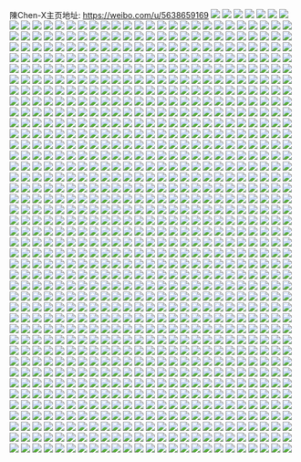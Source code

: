陳Chen-X主页地址: https://weibo.com/u/5638659169 
![](https://wx4.sinaimg.cn/mw2000/0069BePDly1h9gedc40k2j321v2qkhdu.jpg) 
![](https://wx4.sinaimg.cn/mw2000/0069BePDly1h9geddpej8j321w2qkkjn.jpg) 
![](https://wx4.sinaimg.cn/mw2000/0069BePDly1h9gede9nx5j30tz140ngn.jpg) 
![](https://wx4.sinaimg.cn/mw2000/0069BePDly1h9fiatl6j9j321w2qke83.jpg) 
![](https://wx4.sinaimg.cn/mw2000/0069BePDly1h9fialh5j1j321w21wx6p.jpg) 
![](https://wx4.sinaimg.cn/mw2000/0069BePDly1h9fiams5mwj31xe2kix6p.jpg) 
![](https://wx4.sinaimg.cn/mw2000/0069BePDly1h9fv1yg5k5j32221jjkjm.jpg) 
![](https://wx4.sinaimg.cn/mw2000/0069BePDly1h9fiao6ne8j321w2qknpe.jpg) 
![](https://wx4.sinaimg.cn/mw2000/0069BePDly1h9fv2v50yhj32qc222kjo.jpg) 
![](https://wx4.sinaimg.cn/mw2000/0069BePDly1h9fiaytydkj321w2qku0y.jpg) 
![](https://wx4.sinaimg.cn/mw2000/0069BePDly1h9fialvsx9j30tu13undt.jpg) 
![](https://wx4.sinaimg.cn/mw2000/0069BePDly1h9fiaxbz5vj321w2qknpe.jpg) 
![](https://wx4.sinaimg.cn/mw2000/0069BePDly1h9fiauvp6ej321w2qkhdu.jpg) 
![](https://wx4.sinaimg.cn/mw2000/0069BePDly1h9fib02r3gj31vp2ibb2a.jpg) 
![](https://wx4.sinaimg.cn/mw2000/0069BePDly1h9fiaqqyz5j321w2qke82.jpg) 
![](https://wx4.sinaimg.cn/mw2000/0069BePDly1h9fiasdvmej321w2qk1kz.jpg) 
![](https://wx4.sinaimg.cn/mw2000/0069BePDly1h9fv6uwtb1j321w2qk7wi.jpg) 
![](https://wx4.sinaimg.cn/mw2000/0069BePDly1h9fiavuq4ej31v12hfnpd.jpg) 
![](https://wx4.sinaimg.cn/mw2000/0069BePDly1h9fv1xctqqj32qk21wqv6.jpg) 
![](https://wx4.sinaimg.cn/mw2000/0069BePDly1h9fv1w7nkpj32qk21whdu.jpg) 
![](https://wx4.sinaimg.cn/mw2000/0069BePDly1h9fv1v56i5j32qk21w7wi.jpg) 
![](https://wx4.sinaimg.cn/mw2000/0069BePDly1h9d0rzkvw0j30u05004qp.jpg) 
![](https://wx4.sinaimg.cn/mw2000/0069BePDly1h9d0ry8htej30u02i0h1v.jpg) 
![](https://wx4.sinaimg.cn/mw2000/0069BePDly1h8v8yjsbxfj30u02i07fh.jpg) 
![](https://wx4.sinaimg.cn/mw2000/0069BePDly1h9d0g1hc74j30u0500npd.jpg) 
![](https://wx4.sinaimg.cn/mw2000/0069BePDly1h9d09ep067j30u03c0npd.jpg) 
![](https://wx4.sinaimg.cn/mw2000/0069BePDly1h8v90qgt4rj30u01mp11h.jpg) 
![](https://wx4.sinaimg.cn/mw2000/0069BePDly1h8v8ymhk3kj30u02pinnj.jpg) 
![](https://wx4.sinaimg.cn/mw2000/0069BePDly1h9d0agxclmj30u05004qp.jpg) 
![](https://wx4.sinaimg.cn/mw2000/0069BePDly1h9d0f6pb7uj30u03c0k45.jpg) 
![](https://wx4.sinaimg.cn/mw2000/0069BePDly1h8xoqlg58fj30u0190dm1.jpg) 
![](https://wx4.sinaimg.cn/mw2000/0069BePDly1h8xoqlsb4rj30u01o0aow.jpg) 
![](https://wx4.sinaimg.cn/mw2000/0069BePDly1h8xoqm5p31j30u01907hb.jpg) 
![](https://wx4.sinaimg.cn/mw2000/0069BePDly1h8xoqkaeptj30u00u0wrb.jpg) 
![](https://wx4.sinaimg.cn/mw2000/0069BePDly1h8xoqkogvhj30u00u0dsk.jpg) 
![](https://wx4.sinaimg.cn/mw2000/0069BePDly1h8xoql1yfyj30u00u0485.jpg) 
![](https://wx4.sinaimg.cn/mw2000/0069BePDly1h8m9ghbcjfj30u00u0tal.jpg) 
![](https://wx4.sinaimg.cn/mw2000/0069BePDly1h8m9gh30jhj302h02igle.jpg) 
![](https://wx4.sinaimg.cn/mw2000/0069BePDly1h8m9gicikcj321u2qku0x.jpg) 
![](https://wx4.sinaimg.cn/mw2000/0069BePDly1h8m9gjaeuuj321u2qk1ky.jpg) 
![](https://wx4.sinaimg.cn/mw2000/0069BePDly1h8ky75sx42j30r213rmyi.jpg) 
![](https://wx4.sinaimg.cn/mw2000/0069BePDly1h8e7dkful0j31x51x51j3.jpg) 
![](https://wx4.sinaimg.cn/mw2000/0069BePDly1h8e7dkp0o5j30sg0sg0x2.jpg) 
![](https://wx4.sinaimg.cn/mw2000/0069BePDly1h8e1nvkzpkj31hc1hcaqk.jpg) 
![](https://wx4.sinaimg.cn/mw2000/0069BePDly1h8d3enj5e9j30pc0pcdhh.jpg) 
![](https://wx4.sinaimg.cn/mw2000/0069BePDly1h8avinhqk9j31900xrk40.jpg) 
![](https://wx4.sinaimg.cn/mw2000/0069BePDly1h8avliti61j31900xraj9.jpg) 
![](https://wx4.sinaimg.cn/mw2000/0069BePDly1h8aviohudej31900xr1cp.jpg) 
![](https://wx4.sinaimg.cn/mw2000/0069BePDly1h8avioq64nj31900xrn7t.jpg) 
![](https://wx4.sinaimg.cn/mw2000/0069BePDly1h881d3ph79j30u01t0k1q.jpg) 
![](https://wx4.sinaimg.cn/mw2000/0069BePDly1h881dcnb8nj30u01t0wny.jpg) 
![](https://wx4.sinaimg.cn/mw2000/0069BePDly1h881dlsluuj30u01t0thm.jpg) 
![](https://wx4.sinaimg.cn/mw2000/0069BePDly1h876wmec27j31201enk51.jpg) 
![](https://wx4.sinaimg.cn/mw2000/0069BePDly1h876wezf4vj32222qcqv7.jpg) 
![](https://wx4.sinaimg.cn/mw2000/0069BePDly1h876wljp2tj31jf21w7wh.jpg) 
![](https://wx4.sinaimg.cn/mw2000/0069BePDly1h876wgnu8dj32222qce82.jpg) 
![](https://wx4.sinaimg.cn/mw2000/0069BePDly1h876y5qipaj32222qcu0z.jpg) 
![](https://wx4.sinaimg.cn/mw2000/0069BePDly1h876wne2fcj31ge1xvqv5.jpg) 
![](https://wx4.sinaimg.cn/mw2000/0069BePDly1h876wcli6lj30xs1904fz.jpg) 
![](https://wx4.sinaimg.cn/mw2000/0069BePDly1h876wql9vqj32222qcx6p.jpg) 
![](https://wx4.sinaimg.cn/mw2000/0069BePDly1h876wk9ovmj31s12dbkjl.jpg) 
![](https://wx4.sinaimg.cn/mw2000/0069BePDly1h83isv6wyhj30pz0pzgo7.jpg) 
![](https://wx4.sinaimg.cn/mw2000/0069BePDly1h82nzyau15j32qk21whdu.jpg) 
![](https://wx4.sinaimg.cn/mw2000/0069BePDly1h81ik37s26j322d2pwb2a.jpg) 
![](https://wx4.sinaimg.cn/mw2000/0069BePDly1h81ik14yjqj31z42lmu0y.jpg) 
![](https://wx4.sinaimg.cn/mw2000/0069BePDly1h7wx2yfgctj31402gwb29.jpg) 
![](https://wx4.sinaimg.cn/mw2000/0069BePDly1h7wx2vxnulj31402gw7wh.jpg) 
![](https://wx4.sinaimg.cn/mw2000/0069BePDly1h7wx2v2jhzj31402gwb29.jpg) 
![](https://wx4.sinaimg.cn/mw2000/0069BePDly1h7wx2wtx9xj31402gwb29.jpg) 
![](https://wx4.sinaimg.cn/mw2000/0069BePDly1h7vt1pogl3j322g2pu4qs.jpg) 
![](https://wx4.sinaimg.cn/mw2000/0069BePDly1h7vt1tx9fxj322g2puhdw.jpg) 
![](https://wx4.sinaimg.cn/mw2000/0069BePDly1h7vt1r9d0nj322g2pux6p.jpg) 
![](https://wx4.sinaimg.cn/mw2000/0069BePDly1h7vt1xf15nj31qw2amb2a.jpg) 
![](https://wx4.sinaimg.cn/mw2000/0069BePDly1h7vt1uugg6j31901vhb29.jpg) 
![](https://wx4.sinaimg.cn/mw2000/0069BePDly1h7vt1zfut9j31sh2cqnpe.jpg) 
![](https://wx4.sinaimg.cn/mw2000/0069BePDly1h7vt219fqkj32222qc7wi.jpg) 
![](https://wx4.sinaimg.cn/mw2000/0069BePDly1h7vt1vf41tj30p40wz7g4.jpg) 
![](https://wx4.sinaimg.cn/mw2000/0069BePDly1h7vt22sssuj32222qc4qr.jpg) 
![](https://wx4.sinaimg.cn/mw2000/0069BePDly1h7vt24iiq8j319023ye82.jpg) 
![](https://wx4.sinaimg.cn/mw2000/0069BePDly1h7vt25a777j319023yu0x.jpg) 
![](https://wx4.sinaimg.cn/mw2000/0069BePDly1h7ui0i26lyj321w2qkqv5.jpg) 
![](https://wx4.sinaimg.cn/mw2000/0069BePDly1h7mn4lttvpj321w2qkkjl.jpg) 
![](https://wx4.sinaimg.cn/mw2000/0069BePDly1h7ui0odmq9j321w2qknpd.jpg) 
![](https://wx4.sinaimg.cn/mw2000/0069BePDly1h7ui0gcdcrj321w2qknpd.jpg) 
![](https://wx4.sinaimg.cn/mw2000/0069BePDly1h7mn4om4qnj321w2qkqv5.jpg) 
![](https://wx4.sinaimg.cn/mw2000/0069BePDly1h7ui0mrb35j321w2qkkjl.jpg) 
![](https://wx4.sinaimg.cn/mw2000/0069BePDly1h7ui0lt1p4j321w2qkx6p.jpg) 
![](https://wx4.sinaimg.cn/mw2000/0069BePDly1h7ui0j5yllj321w2qkqv5.jpg) 
![](https://wx4.sinaimg.cn/mw2000/0069BePDly1h7ui0pkgxij321w2qku0x.jpg) 
![](https://wx4.sinaimg.cn/mw2000/0069BePDly1h7mgx1jrcpj319023z4qq.jpg) 
![](https://wx4.sinaimg.cn/mw2000/0069BePDly1h7mgwrb9rwj321w2qkx6p.jpg) 
![](https://wx4.sinaimg.cn/mw2000/0069BePDly1h7mgx47p7yj319023ze82.jpg) 
![](https://wx4.sinaimg.cn/mw2000/0069BePDly1h7mgwsu44pj313o1gye81.jpg) 
![](https://wx4.sinaimg.cn/mw2000/0069BePDly1h7mgx067qej31rq2dchdv.jpg) 
![](https://wx4.sinaimg.cn/mw2000/0069BePDly1h7mgwo37j5j321w2qkx6r.jpg) 
![](https://wx4.sinaimg.cn/mw2000/0069BePDly1h7mh01dy92j319023yu0x.jpg) 
![](https://wx4.sinaimg.cn/mw2000/0069BePDly1h7mgwwhlwzj316o1kwe81.jpg) 
![](https://wx4.sinaimg.cn/mw2000/0069BePDly1h7mgx2yhvej319023ze82.jpg) 
![](https://wx4.sinaimg.cn/mw2000/0069BePDly1h7mgwv5ul9j31o2284hdu.jpg) 
![](https://wx4.sinaimg.cn/mw2000/0069BePDly1h7mh1s0yw4j31si2dc7wj.jpg) 
![](https://wx4.sinaimg.cn/mw2000/0069BePDly1h7mh07mbk0j310s1d0nox.jpg) 
![](https://wx4.sinaimg.cn/mw2000/0069BePDly1h7gfpt9cp0j30tk0wfdjp.jpg) 
![](https://wx4.sinaimg.cn/mw2000/0069BePDly1h7f96w3qayj30go0gi760.jpg) 
![](https://wx4.sinaimg.cn/mw2000/0069BePDly1h7eamj95uij30u013zdkx.jpg) 
![](https://wx4.sinaimg.cn/mw2000/0069BePDly1h7eamgite9j30u0140tgp.jpg) 
![](https://wx4.sinaimg.cn/mw2000/0069BePDly1h7eamh9qd0j30u0140jww.jpg) 
![](https://wx4.sinaimg.cn/mw2000/0069BePDly1h7eamd5qnkj30u0140gpo.jpg) 
![](https://wx4.sinaimg.cn/mw2000/0069BePDly1h7eamikiwoj30u01emwun.jpg) 
![](https://wx4.sinaimg.cn/mw2000/0069BePDly1h7eamdppwvj30u013zwio.jpg) 
![](https://wx4.sinaimg.cn/mw2000/0069BePDly1h7eameb9bdj30u0141n0i.jpg) 
![](https://wx4.sinaimg.cn/mw2000/0069BePDly1h7eambrvm1j30u03r11kx.jpg) 
![](https://wx4.sinaimg.cn/mw2000/0069BePDly1h7eamfuy8cj30u013u77a.jpg) 
![](https://wx4.sinaimg.cn/mw2000/0069BePDly1h7eamcho25j30u0140dic.jpg) 
![](https://wx4.sinaimg.cn/mw2000/0069BePDly1h7eamhxsm6j30u0140do3.jpg) 
![](https://wx4.sinaimg.cn/mw2000/0069BePDly1h7eametkqwj30u0140wga.jpg) 
![](https://wx4.sinaimg.cn/mw2000/0069BePDly1h72soibqxxj31o03o2qv5.jpg) 
![](https://wx4.sinaimg.cn/mw2000/0069BePDly1h6yrvwg2j2j33s051cx3q.jpg) 
![](https://wx4.sinaimg.cn/mw2000/0069BePDly1h6yrvzcu2dj33s051c4qu.jpg) 
![](https://wx4.sinaimg.cn/mw2000/0069BePDly1h6yrw1w8lgj33s051c7sm.jpg) 
![](https://wx4.sinaimg.cn/mw2000/0069BePDly1h6vc9dj3y9j319023yhdt.jpg) 
![](https://wx4.sinaimg.cn/mw2000/0069BePDly1h6uuyn7rw9j319023z7dh.jpg) 
![](https://wx4.sinaimg.cn/mw2000/0069BePDly1h6uuyr54g0j319023y7wh.jpg) 
![](https://wx4.sinaimg.cn/mw2000/0069BePDly1h6uuyo6t86j319023y7wh.jpg) 
![](https://wx4.sinaimg.cn/mw2000/0069BePDly1h6vcdt9vu7j31901en7oy.jpg) 
![](https://wx4.sinaimg.cn/mw2000/0069BePDly1h6uvaftbzmj319023yb29.jpg) 
![](https://wx4.sinaimg.cn/mw2000/0069BePDly1h6vc5egs02j319023yzzz.jpg) 
![](https://wx4.sinaimg.cn/mw2000/0069BePDly1h6w1pvsyu3j31902bk7n0.jpg) 
![](https://wx4.sinaimg.cn/mw2000/0069BePDly1h6vc5da7rkj319023y48a.jpg) 
![](https://wx4.sinaimg.cn/mw2000/0069BePDly1h6uuz1sduxj319023yjus.jpg) 
![](https://wx4.sinaimg.cn/mw2000/0069BePDly1h6w27u0evuj31902t94qp.jpg) 
![](https://wx4.sinaimg.cn/mw2000/0069BePDly1h6w3vp51r3j319023ytgj.jpg) 
![](https://wx4.sinaimg.cn/mw2000/0069BePDly1h6w3x4nmw5j31o628a7gn.jpg) 
![](https://wx4.sinaimg.cn/mw2000/0069BePDly1h6wqxw608tj31vi2i17j6.jpg) 
![](https://wx4.sinaimg.cn/mw2000/0069BePDly1h6u1iz0m9vj31902tb1kx.jpg) 
![](https://wx4.sinaimg.cn/mw2000/0069BePDly1h6u1iy4af8j31bi2dc4qt.jpg) 
![](https://wx4.sinaimg.cn/mw2000/0069BePDly1h6u1iw6wacj31902ta1kx.jpg) 
![](https://wx4.sinaimg.cn/mw2000/0069BePDly1h6tpa9asdwj319023y7wh.jpg) 
![](https://wx4.sinaimg.cn/mw2000/0069BePDly1h6tpaapvwzj319024sthg.jpg) 
![](https://wx4.sinaimg.cn/mw2000/0069BePDly1h6tm739f9dj31py0yuhdt.jpg) 
![](https://wx4.sinaimg.cn/mw2000/0069BePDly1h6sljmsoskj321w2qknpd.jpg) 
![](https://wx4.sinaimg.cn/mw2000/0069BePDly1h6sljp5n43j321w2qkjyq.jpg) 
![](https://wx4.sinaimg.cn/mw2000/0069BePDly1h6sljnyeayj321w2qkwld.jpg) 
![](https://wx4.sinaimg.cn/mw2000/0069BePDly1h6sljil8fej321w2qkqv5.jpg) 
![](https://wx4.sinaimg.cn/mw2000/0069BePDly1h6sljlm5b1j31m625khdt.jpg) 
![](https://wx4.sinaimg.cn/mw2000/0069BePDly1h6sljk9wlij321w2qkkjl.jpg) 
![](https://wx4.sinaimg.cn/mw2000/0069BePDly1h6s8sqt41sj32qk21wq8x.jpg) 
![](https://wx4.sinaimg.cn/mw2000/0069BePDly1h6s8tcfeiuj32qk21w44o.jpg) 
![](https://wx4.sinaimg.cn/mw2000/0069BePDly1h6rddda5bhj31901viwkq.jpg) 
![](https://wx4.sinaimg.cn/mw2000/0069BePDly1h6oxn63tubj32io1w0npf.jpg) 
![](https://wx4.sinaimg.cn/mw2000/0069BePDly1h6oxnlsg2ij319023zngw.jpg) 
![](https://wx4.sinaimg.cn/mw2000/0069BePDly1h6oxnagp78j32io1w0u0z.jpg) 
![](https://wx4.sinaimg.cn/mw2000/0069BePDly1h6oxnoa8f6j319023zu0x.jpg) 
![](https://wx4.sinaimg.cn/mw2000/0069BePDly1h6oxndbkenj319023yahj.jpg) 
![](https://wx4.sinaimg.cn/mw2000/0069BePDly1h6oxnqiqbcj319023zhdt.jpg) 
![](https://wx4.sinaimg.cn/mw2000/0069BePDly1h6oxnf51ayj32222qcn6a.jpg) 
![](https://wx4.sinaimg.cn/mw2000/0069BePDly1h6oxnbyubzj319023yjxs.jpg) 
![](https://wx4.sinaimg.cn/mw2000/0069BePDly1h6oxnk4w8zj32qc222hdu.jpg) 
![](https://wx4.sinaimg.cn/mw2000/0069BePDly1h6dgs0wilwj319023z0ye.jpg) 
![](https://wx4.sinaimg.cn/mw2000/0069BePDly1h6dgs0ilfbj319023yaim.jpg) 
![](https://wx4.sinaimg.cn/mw2000/0069BePDly1h6dgs1h8zgj319023wgxj.jpg) 
![](https://wx4.sinaimg.cn/mw2000/0069BePDly1h6dgs2d0pnj319023xtib.jpg) 
![](https://wx4.sinaimg.cn/mw2000/0069BePDly1h63z6zjq6fj31z52mhgww.jpg) 
![](https://wx4.sinaimg.cn/mw2000/0069BePDly1h642pgug6bj31s82dchdt.jpg) 
![](https://wx4.sinaimg.cn/mw2000/0069BePDly1h642ozy2unj31hc1ytb29.jpg) 
![](https://wx4.sinaimg.cn/mw2000/0069BePDly1h642pi70rvj31r42chkjl.jpg) 
![](https://wx4.sinaimg.cn/mw2000/0069BePDly1h642pju9kpj31n026okjl.jpg) 
![](https://wx4.sinaimg.cn/mw2000/0069BePDly1h642prm76oj31h720ehdt.jpg) 
![](https://wx4.sinaimg.cn/mw2000/0069BePDly1h643xwpwikj32222qcnpd.jpg) 
![](https://wx4.sinaimg.cn/mw2000/0069BePDly1h643t02dq2j31yo2lv7wi.jpg) 
![](https://wx4.sinaimg.cn/mw2000/0069BePDly1h643xznvfnj31oa28fb2a.jpg) 
![](https://wx4.sinaimg.cn/mw2000/0069BePDly1h642pfen0dj32qk21w48o.jpg) 
![](https://wx4.sinaimg.cn/mw2000/0069BePDly1h642pqa507j32222qc1l0.jpg) 
![](https://wx4.sinaimg.cn/mw2000/0069BePDly1h643t1y808j32qk21w13i.jpg) 
![](https://wx4.sinaimg.cn/mw2000/0069BePDly1h642p65kupj30xr190kdt.jpg) 
![](https://wx4.sinaimg.cn/mw2000/0069BePDly1h642pnlgz0j32qk21wkjl.jpg) 
![](https://wx4.sinaimg.cn/mw2000/0069BePDly1h642p6tex2j30xs190n1z.jpg) 
![](https://wx4.sinaimg.cn/mw2000/0069BePDly1h6442yquuxj335s1s0hdu.jpg) 
![](https://wx4.sinaimg.cn/mw2000/0069BePDly1h642pdifd2j315k4brjz8.jpg) 
![](https://wx4.sinaimg.cn/mw2000/0069BePDly1h62v8pklnaj31901vh7wh.jpg) 
![](https://wx4.sinaimg.cn/mw2000/0069BePDly1h62wk9v2evj31901en1kx.jpg) 
![](https://wx4.sinaimg.cn/mw2000/0069BePDly1h62ws3lsv5j31901vndog.jpg) 
![](https://wx4.sinaimg.cn/mw2000/0069BePDly1h62wkeioxtj321w2qkatw.jpg) 
![](https://wx4.sinaimg.cn/mw2000/0069BePDly1h62wuly7mqj313a1ge7oz.jpg) 
![](https://wx4.sinaimg.cn/mw2000/0069BePDly1h62ws2awsyj32yn1o07wi.jpg) 
![](https://wx4.sinaimg.cn/mw2000/0069BePDly1h62v8va81uj31901vi1kx.jpg) 
![](https://wx4.sinaimg.cn/mw2000/0069BePDly1h62v8tx96uj31s82dce86.jpg) 
![](https://wx4.sinaimg.cn/mw2000/0069BePDly1h62wkil0poj31901vh1kx.jpg) 
![](https://wx4.sinaimg.cn/mw2000/0069BePDly1h61tep2bclj31lf249qv5.jpg) 
![](https://wx4.sinaimg.cn/mw2000/0069BePDly1h61xfct8qqj31wy2jzhdt.jpg) 
![](https://wx4.sinaimg.cn/mw2000/0069BePDly1h61termdqrj32222qc4qq.jpg) 
![](https://wx4.sinaimg.cn/mw2000/0069BePDly1h61z0xl54mj32dc1kwhdt.jpg) 
![](https://wx4.sinaimg.cn/mw2000/0069BePDly1h61z7aftgjj30xr190mz3.jpg) 
![](https://wx4.sinaimg.cn/mw2000/0069BePDly1h61z1sygc2j32dc1kwkjl.jpg) 
![](https://wx4.sinaimg.cn/mw2000/0069BePDly1h61wy8wnzlj321w2qj1ky.jpg) 
![](https://wx4.sinaimg.cn/mw2000/0069BePDly1h61xdu0lf5j319023y7wh.jpg) 
![](https://wx4.sinaimg.cn/mw2000/0069BePDly1h61wxwj5kcj31u92fz4qp.jpg) 
![](https://wx4.sinaimg.cn/mw2000/0069BePDly1h61ekwqa99j31oj1ojwn1.jpg) 
![](https://wx4.sinaimg.cn/mw2000/0069BePDly1h61el31r0xj321w21w7wi.jpg) 
![](https://wx4.sinaimg.cn/mw2000/0069BePDly1h60n1ig19tj32222qcb1e.jpg) 
![](https://wx4.sinaimg.cn/mw2000/0069BePDly1h60n1s6ywxj32222qcqv7.jpg) 
![](https://wx4.sinaimg.cn/mw2000/0069BePDly1h60n1m0otmj31xt2kndjs.jpg) 
![](https://wx4.sinaimg.cn/mw2000/0069BePDly1h60n1cawtlj32222qcqv5.jpg) 
![](https://wx4.sinaimg.cn/mw2000/0069BePDly1h5yap11idlj31ve1vf74k.jpg) 
![](https://wx4.sinaimg.cn/mw2000/0069BePDly1h5soc31iw5j31up2gzhdu.jpg) 
![](https://wx4.sinaimg.cn/mw2000/0069BePDly1h5sobwuhc1j31901o04qp.jpg) 
![](https://wx4.sinaimg.cn/mw2000/0069BePDly1h5soccqqbnj321v2qk4qr.jpg) 
![](https://wx4.sinaimg.cn/mw2000/0069BePDly1h5sobrk4tbj31900u04bi.jpg) 
![](https://wx4.sinaimg.cn/mw2000/0069BePDly1h5soceby81j31901o01kx.jpg) 
![](https://wx4.sinaimg.cn/mw2000/0069BePDly1h5sobv9y8dj31r31621kx.jpg) 
![](https://wx4.sinaimg.cn/mw2000/0069BePDly1h5lrqo649hj321w2qk1l0.jpg) 
![](https://wx4.sinaimg.cn/mw2000/0069BePDly1h5lrq8k4zgj32dc1kvhdt.jpg) 
![](https://wx4.sinaimg.cn/mw2000/0069BePDly1h5lrqjwdypj321w2qku0z.jpg) 
![](https://wx4.sinaimg.cn/mw2000/0069BePDly1h5lrqdcm8vj31nq27okjm.jpg) 
![](https://wx4.sinaimg.cn/mw2000/0069BePDly1h5lrqgjnt6j321w2qku0z.jpg) 
![](https://wx4.sinaimg.cn/mw2000/0069BePDly1h5lrqa6ge7j31c31s5qv5.jpg) 
![](https://wx4.sinaimg.cn/mw2000/0069BePDly1h5kl20q6scj31900u013q.jpg) 
![](https://wx4.sinaimg.cn/mw2000/0069BePDly1h5kl21fih4j31900u049c.jpg) 
![](https://wx4.sinaimg.cn/mw2000/0069BePDly1h5kl212s2fj318g0tnan9.jpg) 
![](https://wx4.sinaimg.cn/mw2000/0069BePDly1h5kl2ndn19j32da1kunpd.jpg) 
![](https://wx4.sinaimg.cn/mw2000/0069BePDly1h5dhcuwex4j32dc35sqv6.jpg) 
![](https://wx4.sinaimg.cn/mw2000/0069BePDly1h5dhcx5hylj321w2qk4qq.jpg) 
![](https://wx4.sinaimg.cn/mw2000/0069BePDly1h5cmz10vn1j32ih1obe81.jpg) 
![](https://wx4.sinaimg.cn/mw2000/0069BePDly1h5cmz1rz8bj32dc1kvu0x.jpg) 
![](https://wx4.sinaimg.cn/mw2000/0069BePDly1h5cmz3dnxjj321w2qkhdu.jpg) 
![](https://wx4.sinaimg.cn/mw2000/0069BePDly1h5cmy5z4h8j31zj2nfnpd.jpg) 
![](https://wx4.sinaimg.cn/mw2000/0069BePDly1h5cmy4dp5yj321w2qkqv6.jpg) 
![](https://wx4.sinaimg.cn/mw2000/0069BePDly1h5cmlifgwaj321w2qke81.jpg) 
![](https://wx4.sinaimg.cn/mw2000/0069BePDly1h5cmluh1xrj32qc222npd.jpg) 
![](https://wx4.sinaimg.cn/mw2000/0069BePDly1h5cmlzftppj321w2qk4qq.jpg) 
![](https://wx4.sinaimg.cn/mw2000/0069BePDly1h5cmlmc1i7j32222qckjl.jpg) 
![](https://wx4.sinaimg.cn/mw2000/0069BePDly1h5cmlxxo0hj32qk1tnb2a.jpg) 
![](https://wx4.sinaimg.cn/mw2000/0069BePDly1h5cmlar2w5j32qk21w7wj.jpg) 
![](https://wx4.sinaimg.cn/mw2000/0069BePDly1h5cmm0dvrtj31hc1hd7wh.jpg) 
![](https://wx4.sinaimg.cn/mw2000/0069BePDly1h5cmlbqtwhj31901vib29.jpg) 
![](https://wx4.sinaimg.cn/mw2000/0069BePDly1h5cmlgrfxyj31if2094qp.jpg) 
![](https://wx4.sinaimg.cn/mw2000/0069BePDly1h5cmlddtq6j32qk21wu0x.jpg) 
![](https://wx4.sinaimg.cn/mw2000/0069BePDly1h4ymd5no4zj31wi2iznpe.jpg) 
![](https://wx4.sinaimg.cn/mw2000/0069BePDly1h4ymdcy3sjj31o0290npd.jpg) 
![](https://wx4.sinaimg.cn/mw2000/0069BePDly1h4yn4gfvlqj31nv27hx6p.jpg) 
![](https://wx4.sinaimg.cn/mw2000/0069BePDly1h4ymd7yrhij31o04jsx6q.jpg) 
![](https://wx4.sinaimg.cn/mw2000/0069BePDly1h4ymd33la3j31yt2m1kjl.jpg) 
![](https://wx4.sinaimg.cn/mw2000/0069BePDly1h4ynbza539j31o02wpkjm.jpg) 
![](https://wx4.sinaimg.cn/mw2000/0069BePDly1h4ymdgb8yzj31o01i14qp.jpg) 
![](https://wx4.sinaimg.cn/mw2000/0069BePDly1h4yo7l54g8j31rz2dc1ky.jpg) 
![](https://wx4.sinaimg.cn/mw2000/0069BePDly1h4yn9o3lnbj31yt2mgkjm.jpg) 
![](https://wx4.sinaimg.cn/mw2000/0069BePDly1h4xe92uat6j321w2qkx6p.jpg) 
![](https://wx4.sinaimg.cn/mw2000/0069BePDly1h4xe90undrj321w2qku0x.jpg) 
![](https://wx4.sinaimg.cn/mw2000/0069BePDly1h4xe94j0q5j321w2qk1ky.jpg) 
![](https://wx4.sinaimg.cn/mw2000/0069BePDly1h4xe8xhwh4j314w1ijtqs.jpg) 
![](https://wx4.sinaimg.cn/mw2000/0069BePDly1h4xe8wtatij32qk21wqv5.jpg) 
![](https://wx4.sinaimg.cn/mw2000/0069BePDly1h4xe8zdwzzj31rk2ce4qq.jpg) 
![](https://wx4.sinaimg.cn/mw2000/0069BePDly1h4w560juwaj32222224qq.jpg) 
![](https://wx4.sinaimg.cn/mw2000/0069BePDly1h4w57yri4aj31pe1peb29.jpg) 
![](https://wx4.sinaimg.cn/mw2000/0069BePDly1h4w564qug5j31w01w0hdt.jpg) 
![](https://wx4.sinaimg.cn/mw2000/0069BePDly1h4w569sxhcj31w01w0npd.jpg) 
![](https://wx4.sinaimg.cn/mw2000/0069BePDly1h4tw4yi5u2j32wi1xox6q.jpg) 
![](https://wx4.sinaimg.cn/mw2000/0069BePDly1h4v5ixa0ugj32wi1xox6q.jpg) 
![](https://wx4.sinaimg.cn/mw2000/0069BePDly1h4v5k7dnf2j32wi1xo1kz.jpg) 
![](https://wx4.sinaimg.cn/mw2000/0069BePDly1h4v5l53h20j32wi1xox6q.jpg) 
![](https://wx4.sinaimg.cn/mw2000/0069BePDly1h4v5lq0j6hj32wi1xonpe.jpg) 
![](https://wx4.sinaimg.cn/mw2000/0069BePDly1h4v5mahnilj31xo2wi7wi.jpg) 
![](https://wx4.sinaimg.cn/mw2000/0069BePDly1h4v617lez5j32qk21wqv6.jpg) 
![](https://wx4.sinaimg.cn/mw2000/0069BePDly1h4v5mj9nxcj31fh12r1kx.jpg) 
![](https://wx4.sinaimg.cn/mw2000/0069BePDly1h4v5nbz3yvj32ob207npe.jpg) 
![](https://wx4.sinaimg.cn/mw2000/0069BePDly1h4sevpj5wyj335s1s07wj.jpg) 
![](https://wx4.sinaimg.cn/mw2000/0069BePDly1h4sevx305cj32qc222qv7.jpg) 
![](https://wx4.sinaimg.cn/mw2000/0069BePDly1h4sew0j38hj32b41aq4qp.jpg) 
![](https://wx4.sinaimg.cn/mw2000/0069BePDly1h4sez8yjv4j31iy218b29.jpg) 
![](https://wx4.sinaimg.cn/mw2000/0069BePDly1h4sf10jtm1j32qc1jbnpe.jpg) 
![](https://wx4.sinaimg.cn/mw2000/0069BePDly1h4sezezdbwj31jq22ahdt.jpg) 
![](https://wx4.sinaimg.cn/mw2000/0069BePDly1h4sezaweg3j30w016oh3n.jpg) 
![](https://wx4.sinaimg.cn/mw2000/0069BePDly1h4sezlg19vj31su2dcb2a.jpg) 
![](https://wx4.sinaimg.cn/mw2000/0069BePDly1h4sezsks27j321w2qknpg.jpg) 
![](https://wx4.sinaimg.cn/mw2000/0069BePDly1h4rk66lj2zj32dc35sqv6.jpg) 
![](https://wx4.sinaimg.cn/mw2000/0069BePDly1h4rb76kqigj321w2qku0x.jpg) 
![](https://wx4.sinaimg.cn/mw2000/0069BePDly1h4ragf51zhj33261q07wi.jpg) 
![](https://wx4.sinaimg.cn/mw2000/0069BePDly1h4rb6wz984j32dc35sb2a.jpg) 
![](https://wx4.sinaimg.cn/mw2000/0069BePDly1h4ragcc8d7j32ug1ll4qq.jpg) 
![](https://wx4.sinaimg.cn/mw2000/0069BePDly1h4r9tui8umj316o1kwu0f.jpg) 
![](https://wx4.sinaimg.cn/mw2000/0069BePDly1h4ragdkkonj32j11f8hdt.jpg) 
![](https://wx4.sinaimg.cn/mw2000/0069BePDly1h4rag05ya2j32dc35s7wi.jpg) 
![](https://wx4.sinaimg.cn/mw2000/0069BePDly1h4ragh1czaj335c1rse82.jpg) 
![](https://wx4.sinaimg.cn/mw2000/0069BePDly1h4qxm1ww4sj32ph17v1kx.jpg) 
![](https://wx4.sinaimg.cn/mw2000/0069BePDly1h4qxlyc5t6j31c01s0qk2.jpg) 
![](https://wx4.sinaimg.cn/mw2000/0069BePDly1h4qhfu7beaj31ch1sntw4.jpg) 
![](https://wx4.sinaimg.cn/mw2000/0069BePDly1h4qhfox29zj321w2qkb29.jpg) 
![](https://wx4.sinaimg.cn/mw2000/0069BePDly1h4qhfuywn7j31ht1zq7ve.jpg) 
![](https://wx4.sinaimg.cn/mw2000/0069BePDly1h4qhfwd603j335s1f8x6p.jpg) 
![](https://wx4.sinaimg.cn/mw2000/0069BePDly1h4qhfy2uyij335s1f81ky.jpg) 
![](https://wx4.sinaimg.cn/mw2000/0069BePDly1h4qhfs1q4ej321w2qke81.jpg) 
![](https://wx4.sinaimg.cn/mw2000/0069BePDly1h4qhfqunbwj321w2qkkjl.jpg) 
![](https://wx4.sinaimg.cn/mw2000/0069BePDly1h4q35ryjwqj335s1fkb2a.jpg) 
![](https://wx4.sinaimg.cn/mw2000/0069BePDly1h4q35ehpt0j31901en1kx.jpg) 
![](https://wx4.sinaimg.cn/mw2000/0069BePDly1h4q35n123lj335s1fku0x.jpg) 
![](https://wx4.sinaimg.cn/mw2000/0069BePDly1h4q35xqx75j31ho1zkkjl.jpg) 
![](https://wx4.sinaimg.cn/mw2000/0069BePDly1h4q35c7ks6j31901p21kx.jpg) 
![](https://wx4.sinaimg.cn/mw2000/0069BePDly1h4q35jc1wgj321w2qkx6q.jpg) 
![](https://wx4.sinaimg.cn/mw2000/0069BePDly1h46cj5infqj32dc35sb2c.jpg) 
![](https://wx4.sinaimg.cn/mw2000/0069BePDly1h46cjfkkaaj33co4gwb2b.jpg) 
![](https://wx4.sinaimg.cn/mw2000/0069BePDly1h46bw57tikj31be0zkn87.jpg) 
![](https://wx4.sinaimg.cn/mw2000/0069BePDly1h46bwbwdrpj335c2dcu0y.jpg) 
![](https://wx4.sinaimg.cn/mw2000/0069BePDly1h413kdftbpj31yp2lvnpe.jpg) 
![](https://wx4.sinaimg.cn/mw2000/0069BePDly1h413ltlegaj31o06kje85.jpg) 
![](https://wx4.sinaimg.cn/mw2000/0069BePDly1h413lygc85j31yq2lwe82.jpg) 
![](https://wx4.sinaimg.cn/mw2000/0069BePDly1h413m2v2x9j31o08tenpi.jpg) 
![](https://wx4.sinaimg.cn/mw2000/0069BePDly1h413m54blij32dc35s1ky.jpg) 
![](https://wx4.sinaimg.cn/mw2000/0069BePDly1h413m8h856j31o03qzx6p.jpg) 
![](https://wx4.sinaimg.cn/mw2000/0069BePDly1h413h0ti4tj31o04ghkjl.jpg) 
![](https://wx4.sinaimg.cn/mw2000/0069BePDly1h413marjaoj316o1kwe81.jpg) 
![](https://wx4.sinaimg.cn/mw2000/0069BePDly1h413mluneij31o04zy7wk.jpg) 
![](https://wx4.sinaimg.cn/mw2000/0069BePDly1h3rs01i86mj32ba2bab29.jpg) 
![](https://wx4.sinaimg.cn/mw2000/0069BePDly1h3rs056wo9j32dc2dcb2a.jpg) 
![](https://wx4.sinaimg.cn/mw2000/0069BePDly1h3qilsgh7fj30u016bguw.jpg) 
![](https://wx4.sinaimg.cn/mw2000/0069BePDly1h3qily2l4yj30u016kwn5.jpg) 
![](https://wx4.sinaimg.cn/mw2000/0069BePDly1h3g5twg8vkj335s35s1l0.jpg) 
![](https://wx4.sinaimg.cn/mw2000/0069BePDly1h3g5u80kn7j30tv0tv0wp.jpg) 
![](https://wx4.sinaimg.cn/mw2000/0069BePDly1h3g5ttzn70j335s35sx6r.jpg) 
![](https://wx4.sinaimg.cn/mw2000/0069BePDly1h3fm1umi1lj30ke0keacb.jpg) 
![](https://wx4.sinaimg.cn/mw2000/0069BePDly1h34qgm5c02j335s1s01ky.jpg) 
![](https://wx4.sinaimg.cn/mw2000/0069BePDly1h34qgo1gybj335c1rsu0y.jpg) 
![](https://wx4.sinaimg.cn/mw2000/0069BePDly1h3cnmbi2ocj335c1rshdt.jpg) 
![](https://wx4.sinaimg.cn/mw2000/0069BePDly1h3cnly0hjej335s1s07wi.jpg) 
![](https://wx4.sinaimg.cn/mw2000/0069BePDly1h37nbtcwpzj335c1rs1kx.jpg) 
![](https://wx4.sinaimg.cn/mw2000/0069BePDly1h3cnm250wmj335s1s0b2a.jpg) 
![](https://wx4.sinaimg.cn/mw2000/0069BePDly1h3cpgdii57j335c1rsb2a.jpg) 
![](https://wx4.sinaimg.cn/mw2000/0069BePDly1h37nbrr1b4j335c1rs1kx.jpg) 
![](https://wx4.sinaimg.cn/mw2000/0069BePDly1h34qgtrg7jj335c1rs7wi.jpg) 
![](https://wx4.sinaimg.cn/mw2000/0069BePDly1h3850fl33gj32dc35c0x3.jpg) 
![](https://wx4.sinaimg.cn/mw2000/0069BePDly1h33g2xy6rjj30lc0lcwgv.jpg) 
![](https://wx4.sinaimg.cn/mw2000/0069BePDly1h2wpi8cehzj32dc35se83.jpg) 
![](https://wx4.sinaimg.cn/mw2000/0069BePDly1h2wpi67wzrj32462tle81.jpg) 
![](https://wx4.sinaimg.cn/mw2000/0069BePDly1h2wpi55am1j31ye2lwqv5.jpg) 
![](https://wx4.sinaimg.cn/mw2000/0069BePDly1h2woycm6baj32dc35re82.jpg) 
![](https://wx4.sinaimg.cn/mw2000/0069BePDly1h2woydw33mj32d035c4qq.jpg) 
![](https://wx4.sinaimg.cn/mw2000/0069BePDly1h2wp8efp8zj32dc35su0x.jpg) 
![](https://wx4.sinaimg.cn/mw2000/0069BePDly1h2wp8purzxj32kw3vckjn.jpg) 
![](https://wx4.sinaimg.cn/mw2000/0069BePDly1h2wp8t3e65j31o02y8u0x.jpg) 
![](https://wx4.sinaimg.cn/mw2000/0069BePDly1h2wp8ftpbxj32d035cb2a.jpg) 
![](https://wx4.sinaimg.cn/mw2000/0069BePDly1h2wp8vwj0gj32872yxhe0.jpg) 
![](https://wx4.sinaimg.cn/mw2000/0069BePDly1h2wp925biuj31yz2mmu0x.jpg) 
![](https://wx4.sinaimg.cn/mw2000/0069BePDly1h2wp8y0h4jj32dc35shdw.jpg) 
![](https://wx4.sinaimg.cn/mw2000/0069BePDly1h2wp91a4eej32a731mu0y.jpg) 
![](https://wx4.sinaimg.cn/mw2000/0069BePDly1h2wp8hyqkhj329a30eu0z.jpg) 
![](https://wx4.sinaimg.cn/mw2000/0069BePDly1h2wp8lr6i0j326b2wdkjm.jpg) 
![](https://wx4.sinaimg.cn/mw2000/0069BePDly1h2wp9tflkaj32dc35s4qr.jpg) 
![](https://wx4.sinaimg.cn/mw2000/0069BePDly1h2wp8rird2j32a231ee82.jpg) 
![](https://wx4.sinaimg.cn/mw2000/0069BePDly1h2wp8nx35rj32dc35s1kz.jpg) 
![](https://wx4.sinaimg.cn/mw2000/0069BePDly1h2m6sm0baxj311x1kwx0d.jpg) 
![](https://wx4.sinaimg.cn/mw2000/0069BePDly1h2m6sor8trj32fl3nekjm.jpg) 
![](https://wx4.sinaimg.cn/mw2000/0069BePDly1h2m75xtq2bj32fl3neb2d.jpg) 
![](https://wx4.sinaimg.cn/mw2000/0069BePDly1h2m766hkkej32fl3nehdv.jpg) 
![](https://wx4.sinaimg.cn/mw2000/0069BePDly1h2m6ske0suj31pz2aix6p.jpg) 
![](https://wx4.sinaimg.cn/mw2000/0069BePDly1h2m76b3212j32fl3ndu0y.jpg) 
![](https://wx4.sinaimg.cn/mw2000/0069BePDly1h2m76f3f37j32dl3kenpf.jpg) 
![](https://wx4.sinaimg.cn/mw2000/0069BePDly1h2m6st7kdcj32kw3vcnpf.jpg) 
![](https://wx4.sinaimg.cn/mw2000/0069BePDly1h2m76n5dnzj32fl3nekjn.jpg) 
![](https://wx4.sinaimg.cn/mw2000/0069BePDly1h2fb0p2mtoj32o03k0b2a.jpg) 
![](https://wx4.sinaimg.cn/mw2000/0069BePDly1h2fap3ip1uj33k02o0b2a.jpg) 
![](https://wx4.sinaimg.cn/mw2000/0069BePDly1h295qhd7p1j316o1kwtv2.jpg) 
![](https://wx4.sinaimg.cn/mw2000/0069BePDly1h295qi60e2j316o1kwats.jpg) 
![](https://wx4.sinaimg.cn/mw2000/0069BePDly1h286mtluepj31mb25ru0x.jpg) 
![](https://wx4.sinaimg.cn/mw2000/0069BePDly1h286n7sdknj33ne2qke84.jpg) 
![](https://wx4.sinaimg.cn/mw2000/0069BePDly1h286myh479j32qk3neu10.jpg) 
![](https://wx4.sinaimg.cn/mw2000/0069BePDly1h286n1uzksj33ne2qke85.jpg) 
![](https://wx4.sinaimg.cn/mw2000/0069BePDly1h286mvmqxsj32qk3neb2c.jpg) 
![](https://wx4.sinaimg.cn/mw2000/0069BePDly1h286n5przdj33ne2qke84.jpg) 
![](https://wx4.sinaimg.cn/mw2000/0069BePDly1h25c7ne5ucj326a26au0x.jpg) 
![](https://wx4.sinaimg.cn/mw2000/0069BePDly1h22fs1hvz7j32g42g47wi.jpg) 
![](https://wx4.sinaimg.cn/mw2000/0069BePDly1h22fs8xu1hj31gk1gk4qp.jpg) 
![](https://wx4.sinaimg.cn/mw2000/0069BePDly1h22a14cgijj33k02o0b2d.jpg) 
![](https://wx4.sinaimg.cn/mw2000/0069BePDly1h21957rkl8j30o30o37cf.jpg) 
![](https://wx4.sinaimg.cn/mw2000/0069BePDly1h21958kn15j30qv0qvk1t.jpg) 
![](https://wx4.sinaimg.cn/mw2000/0069BePDly1h21956l03ej30rn0rnn8n.jpg) 
![](https://wx4.sinaimg.cn/mw2000/0069BePDly1h1yzs04gdxj31902i04qq.jpg) 
![](https://wx4.sinaimg.cn/mw2000/0069BePDly1h1yzs0t8ktj31903c1kjl.jpg) 
![](https://wx4.sinaimg.cn/mw2000/0069BePDly1h1yzs2clx6j31484gw4qr.jpg) 
![](https://wx4.sinaimg.cn/mw2000/0069BePDly1h1yzs3ar46j31903c0k8v.jpg) 
![](https://wx4.sinaimg.cn/mw2000/0069BePDly1h1yzs6upylj31903xpx6p.jpg) 
![](https://wx4.sinaimg.cn/mw2000/0069BePDly1h1yzs404ocj30zz4zwe81.jpg) 
![](https://wx4.sinaimg.cn/mw2000/0069BePDly1h1yzs5k696j31903r0b2a.jpg) 
![](https://wx4.sinaimg.cn/mw2000/0069BePDly1h1yzqvjt7cj31903qxu0x.jpg) 
![](https://wx4.sinaimg.cn/mw2000/0069BePDly1h1yzqxhk1hj31484gw4qq.jpg) 
![](https://wx4.sinaimg.cn/mw2000/0069BePDly1h1vh8vbdrdj328y2zxqv5.jpg) 
![](https://wx4.sinaimg.cn/mw2000/0069BePDly1h1vhb0u4enj32dc35sqv6.jpg) 
![](https://wx4.sinaimg.cn/mw2000/0069BePDly1h1vh92troyj33h82lxkjm.jpg) 
![](https://wx4.sinaimg.cn/mw2000/0069BePDly1h1vh5iay3gj32a931px6q.jpg) 
![](https://wx4.sinaimg.cn/mw2000/0069BePDly1h1vh7mkmijj32qk3neb2f.jpg) 
![](https://wx4.sinaimg.cn/mw2000/0069BePDly1h1vh7vxdo8j325l2x2npe.jpg) 
![](https://wx4.sinaimg.cn/mw2000/0069BePDly1h1vh89ikthj33ne2qkx6p.jpg) 
![](https://wx4.sinaimg.cn/mw2000/0069BePDly1h1vh6sf8yjj33a42gle82.jpg) 
![](https://wx4.sinaimg.cn/mw2000/0069BePDly1h1vh8mefw0j33k02o0x6r.jpg) 
![](https://wx4.sinaimg.cn/mw2000/0069BePDly1h1ufvv16eoj32o03k0hdv.jpg) 
![](https://wx4.sinaimg.cn/mw2000/0069BePDly1h1ufv2dky9j32l03g0x6p.jpg) 
![](https://wx4.sinaimg.cn/mw2000/0069BePDly1h1ufunpmq3j31v82hmkjl.jpg) 
![](https://wx4.sinaimg.cn/mw2000/0069BePDly1h1ufuvaevxj32262qx1ky.jpg) 
![](https://wx4.sinaimg.cn/mw2000/0069BePDly1h1t7ce5o5zj32bo35su0y.jpg) 
![](https://wx4.sinaimg.cn/mw2000/0069BePDly1h1t7ca42ouj319023y1kx.jpg) 
![](https://wx4.sinaimg.cn/mw2000/0069BePDly1h1t7cq4021j32dc35s1ky.jpg) 
![](https://wx4.sinaimg.cn/mw2000/0069BePDly1h1t7c66g8jj32f6389kjn.jpg) 
![](https://wx4.sinaimg.cn/mw2000/0069BePDly1h1t7cl1lm2j335s2dd4qr.jpg) 
![](https://wx4.sinaimg.cn/mw2000/0069BePDly1h1t7c96p2cj32qj3ndu0y.jpg) 
![](https://wx4.sinaimg.cn/mw2000/0069BePDly1h1t7c2utgjj33nd2qj7wj.jpg) 
![](https://wx4.sinaimg.cn/mw2000/0069BePDly1h1t7chty74j33f92kgqv6.jpg) 
![](https://wx4.sinaimg.cn/mw2000/0069BePDly1h1t7cnu385j32dc35snpe.jpg) 
![](https://wx4.sinaimg.cn/mw2000/0069BePDly1h1ryydkaxmj32dc35sqv6.jpg) 
![](https://wx4.sinaimg.cn/mw2000/0069BePDly1h1ryy2ncg8j31t92f11ky.jpg) 
![](https://wx4.sinaimg.cn/mw2000/0069BePDly1h1ryxug1g6j31901o0ker.jpg) 
![](https://wx4.sinaimg.cn/mw2000/0069BePDly1h1rrkbb03bj323k2t9x6r.jpg) 
![](https://wx4.sinaimg.cn/mw2000/0069BePDly1h1rrkp9xpbj31w02iox6r.jpg) 
![](https://wx4.sinaimg.cn/mw2000/0069BePDly1h1rrknh7r4j32qk3nee84.jpg) 
![](https://wx4.sinaimg.cn/mw2000/0069BePDly1h1rrkcknv7j31vj2i17wi.jpg) 
![](https://wx4.sinaimg.cn/mw2000/0069BePDly1h1rrkwfdxtj32jb3dq1l4.jpg) 
![](https://wx4.sinaimg.cn/mw2000/0069BePDly1h1rrksz2f5j32gu3agnph.jpg) 
![](https://wx4.sinaimg.cn/mw2000/0069BePDly1h1rrkfvclbj32o03k04qu.jpg) 
![](https://wx4.sinaimg.cn/mw2000/0069BePDly1h1rrkkihsoj32bh33bkjn.jpg) 
![](https://wx4.sinaimg.cn/mw2000/0069BePDly1h1rrki92ljj32kd3f6kjn.jpg) 
![](https://wx4.sinaimg.cn/mw2000/0069BePDly1h1iwo45wh8j32b9330u0y.jpg) 
![](https://wx4.sinaimg.cn/mw2000/0069BePDly1h1iwoak255j32dc35s1kz.jpg) 
![](https://wx4.sinaimg.cn/mw2000/0069BePDly1h1iwo80bf2j32dc35se83.jpg) 
![](https://wx4.sinaimg.cn/mw2000/0069BePDly1h1iwo5rokxj32dc35snpd.jpg) 
![](https://wx4.sinaimg.cn/mw2000/0069BePDly1h14v0rlyqrj32dc35s1l1.jpg) 
![](https://wx4.sinaimg.cn/mw2000/0069BePDly1h14v14k00bj32aa31qe82.jpg) 
![](https://wx4.sinaimg.cn/mw2000/0069BePDly1h14v19g31wj32dc35sb2b.jpg) 
![](https://wx4.sinaimg.cn/mw2000/0069BePDly1h14v16s3dkj32dc35su10.jpg) 
![](https://wx4.sinaimg.cn/mw2000/0069BePDly1h14v0pfg11j31o0280kjm.jpg) 
![](https://wx4.sinaimg.cn/mw2000/0069BePDly1h14v0v8edaj32db35rqv9.jpg) 
![](https://wx4.sinaimg.cn/mw2000/0069BePDly1h14v0xcp6bj32dc35s4qr.jpg) 
![](https://wx4.sinaimg.cn/mw2000/0069BePDly1h14v0zjylkj32dc35snpg.jpg) 
![](https://wx4.sinaimg.cn/mw2000/0069BePDly1h14v12o9lrj32dc35s1l2.jpg) 
![](https://wx4.sinaimg.cn/mw2000/0069BePDly1h1293302pzj323u35su10.jpg) 
![](https://wx4.sinaimg.cn/mw2000/0069BePDly1h1293fkoazj323u35rx6r.jpg) 
![](https://wx4.sinaimg.cn/mw2000/0069BePDly1h0z5wo9t5bj30u014044p.jpg) 
![](https://wx4.sinaimg.cn/mw2000/0069BePDly1h0z5wje4vdj32bw33ue81.jpg) 
![](https://wx4.sinaimg.cn/mw2000/0069BePDly1h0z5wzfea6j32dc35sx6p.jpg) 
![](https://wx4.sinaimg.cn/mw2000/0069BePDly1h0z5wsj1tsj335s2dcnpd.jpg) 
![](https://wx4.sinaimg.cn/mw2000/0069BePDly1h0z5wv3j74j30u03c0e82.jpg) 
![](https://wx4.sinaimg.cn/mw2000/0069BePDly1h0z5wg0b3yj32dc35shdu.jpg) 
![](https://wx4.sinaimg.cn/mw2000/0069BePDly1h0z5x17sv1j335s2dc4qq.jpg) 
![](https://wx4.sinaimg.cn/mw2000/0069BePDly1h0z5wq06acj322e2r77wh.jpg) 
![](https://wx4.sinaimg.cn/mw2000/0069BePDly1h0z5x29awej335s2dc1kx.jpg) 
![](https://wx4.sinaimg.cn/mw2000/0069BePDly1h0xqt2hv17j321y32wnpf.jpg) 
![](https://wx4.sinaimg.cn/mw2000/0069BePDly1h0wunp34zej31m32f47wi.jpg) 
![](https://wx4.sinaimg.cn/mw2000/0069BePDly1h0wuo31ztcj31tb2py4qr.jpg) 
![](https://wx4.sinaimg.cn/mw2000/0069BePDly1h0uevb0teuj323u35s7wj.jpg) 
![](https://wx4.sinaimg.cn/mw2000/0069BePDly1h0uevcuu71j31wv2vbb2b.jpg) 
![](https://wx4.sinaimg.cn/mw2000/0069BePDly1h0ueve61crj31jp2bjqv5.jpg) 
![](https://wx4.sinaimg.cn/mw2000/0069BePDly1h0uevg5groj31y22x41ky.jpg) 
![](https://wx4.sinaimg.cn/mw2000/0069BePDly1h0uevitwvcj31ri2nakjm.jpg) 
![](https://wx4.sinaimg.cn/mw2000/0069BePDly1h0uevk7tw4j31oi2irx6p.jpg) 
![](https://wx4.sinaimg.cn/mw2000/0069BePDly1h0uevln0irj31jx2bwqv6.jpg) 
![](https://wx4.sinaimg.cn/mw2000/0069BePDly1h0uew1jj53j31ue2rlqv5.jpg) 
![](https://wx4.sinaimg.cn/mw2000/0069BePDly1h0uew3mklxj31wz2vgnpf.jpg) 
![](https://wx4.sinaimg.cn/mw2000/0069BePDly1h0u5xsd5sxj32db2dbx6p.jpg) 
![](https://wx4.sinaimg.cn/mw2000/0069BePDly1h0u5xxw4vxj32db2dbu0x.jpg) 
![](https://wx4.sinaimg.cn/mw2000/0069BePDly1h0ohfxkglrj325r2vob2b.jpg) 
![](https://wx4.sinaimg.cn/mw2000/0069BePDly1h0ohfj9cdrj31xl2lwu0y.jpg) 
![](https://wx4.sinaimg.cn/mw2000/0069BePDly1h0ohftp41lj32dc35sb2b.jpg) 
![](https://wx4.sinaimg.cn/mw2000/0069BePDly1h0ohh1l6jkj31oq28zb29.jpg) 
![](https://wx4.sinaimg.cn/mw2000/0069BePDly1h0ohfays2nj329l3254qr.jpg) 
![](https://wx4.sinaimg.cn/mw2000/0069BePDly1h0ohg16dx4j32dc35s7wj.jpg) 
![](https://wx4.sinaimg.cn/mw2000/0069BePDly1h0ohgc2hlcj316o1kwh0b.jpg) 
![](https://wx4.sinaimg.cn/mw2000/0069BePDly1h0ohgazkn8j325l2vgkjn.jpg) 
![](https://wx4.sinaimg.cn/mw2000/0069BePDly1h0ohfmsw2hj32dc35snpe.jpg) 
![](https://wx4.sinaimg.cn/mw2000/0069BePDly1h0ohg74a2gj323m2suqv7.jpg) 
![](https://wx4.sinaimg.cn/mw2000/0069BePDly1h0ohfdrxiuj335s2dcb2b.jpg) 
![](https://wx4.sinaimg.cn/mw2000/0069BePDly1h0ohg3zos0j32062o9npe.jpg) 
![](https://wx4.sinaimg.cn/mw2000/0069BePDly1h0ohfq65lkj32dc35sx6q.jpg) 
![](https://wx4.sinaimg.cn/mw2000/0069BePDly1h0mjjkaa4kj316o1kw4qp.jpg) 
![](https://wx4.sinaimg.cn/mw2000/0069BePDly1h0mjjl3z1vj315s1iq1kx.jpg) 
![](https://wx4.sinaimg.cn/mw2000/0069BePDly1h0fh610gahj31xs2wox6p.jpg) 
![](https://wx4.sinaimg.cn/mw2000/0069BePDly1h0fjoyhfflj32o03k04qt.jpg) 
![](https://wx4.sinaimg.cn/mw2000/0069BePDly1h0fjp452emj322c33jkjm.jpg) 
![](https://wx4.sinaimg.cn/mw2000/0069BePDly1h0fjp8qw5hj323u35skjm.jpg) 
![](https://wx4.sinaimg.cn/mw2000/0069BePDly1h0fjpbb5g1j323u35se82.jpg) 
![](https://wx4.sinaimg.cn/mw2000/0069BePDly1h0fjpeq4nmj323u35shdu.jpg) 
![](https://wx4.sinaimg.cn/mw2000/0069BePDly1h0edl3o984j32dc35snpf.jpg) 
![](https://wx4.sinaimg.cn/mw2000/0069BePDly1h0edl5pul2j32dc35s4qr.jpg) 
![](https://wx4.sinaimg.cn/mw2000/0069BePDly1h0edkw5k22j32dc35shdw.jpg) 
![](https://wx4.sinaimg.cn/mw2000/0069BePDly1h0edl7yyaij32dc35sb2b.jpg) 
![](https://wx4.sinaimg.cn/mw2000/0069BePDly1h0edla1f5oj335s2dce83.jpg) 
![](https://wx4.sinaimg.cn/mw2000/0069BePDly1h0edkyewbzj32dc35sx6r.jpg) 
![](https://wx4.sinaimg.cn/mw2000/0069BePDly1h0edl0xr42j32dc35sb2a.jpg) 
![](https://wx4.sinaimg.cn/mw2000/0069BePDly1h0edktyfezj32dc35skjn.jpg) 
![](https://wx4.sinaimg.cn/mw2000/0069BePDly1h0edlckf8sj32dc35sqv7.jpg) 
![](https://wx4.sinaimg.cn/mw2000/0069BePDly1h0e1ki6wohj324g2twu0z.jpg) 
![](https://wx4.sinaimg.cn/mw2000/0069BePDly1h0e1ktj6naj32dc35skjl.jpg) 
![](https://wx4.sinaimg.cn/mw2000/0069BePDly1h0e1kk7cjpj32882yynpf.jpg) 
![](https://wx4.sinaimg.cn/mw2000/0069BePDly1h0e1kphkipj32442ti4qp.jpg) 
![](https://wx4.sinaimg.cn/mw2000/0069BePDly1h0e1kmw9apj31r12c24qq.jpg) 
![](https://wx4.sinaimg.cn/mw2000/0069BePDly1h0e1krgcf4j32dc35se81.jpg) 
![](https://wx4.sinaimg.cn/mw2000/0069BePDly1h0c0emorz3j31zd35skjn.jpg) 
![](https://wx4.sinaimg.cn/mw2000/0069BePDly1h0bzcsdeirj32x526v7wi.jpg) 
![](https://wx4.sinaimg.cn/mw2000/0069BePDly1h0bzcvzc2wj32ee35snpe.jpg) 
![](https://wx4.sinaimg.cn/mw2000/0069BePDly1h0c0bpt0x0j32dc35skjm.jpg) 
![](https://wx4.sinaimg.cn/mw2000/0069BePDly1h0bzcys364j32dc35snpe.jpg) 
![](https://wx4.sinaimg.cn/mw2000/0069BePDly1h0bzcoknpgj32dc35s1kz.jpg) 
![](https://wx4.sinaimg.cn/mw2000/0069BePDly1h0c0bo8tudj32dc35sqv6.jpg) 
![](https://wx4.sinaimg.cn/mw2000/0069BePDly1h0bmok3hffj323u35s1kz.jpg) 
![](https://wx4.sinaimg.cn/mw2000/0069BePDly1h0bmompnrvj323u35sqv6.jpg) 
![](https://wx4.sinaimg.cn/mw2000/0069BePDly1h0bmop5mnjj323u35s1kz.jpg) 
![](https://wx4.sinaimg.cn/mw2000/0069BePDly1h0bmoib1whj323u35sx6q.jpg) 
![](https://wx4.sinaimg.cn/mw2000/0069BePDly1h0bmofytwnj323u35s000.jpg) 
![](https://wx4.sinaimg.cn/mw2000/0069BePDly1h0bmoqrpd2j323u35sqv6.jpg) 
![](https://wx4.sinaimg.cn/mw2000/0069BePDly1h07gbl96pwj32yr2827wi.jpg) 
![](https://wx4.sinaimg.cn/mw2000/0069BePDly1h07gbrrxeej32zz28zu0y.jpg) 
![](https://wx4.sinaimg.cn/mw2000/0069BePDly1h07h5ilk6vj32dc35su0y.jpg) 
![](https://wx4.sinaimg.cn/mw2000/0069BePDly1h07gbgc11wj324o2u8b2a.jpg) 
![](https://wx4.sinaimg.cn/mw2000/0069BePDly1h07gue6yhsj335s2dchdu.jpg) 
![](https://wx4.sinaimg.cn/mw2000/0069BePDly1h07gui1kfrj31y22lfu0x.jpg) 
![](https://wx4.sinaimg.cn/mw2000/0069BePDly1h07h2jvzj0j32db35rqv6.jpg) 
![](https://wx4.sinaimg.cn/mw2000/0069BePDly1h07h5fa4icj329b30fnpe.jpg) 
![](https://wx4.sinaimg.cn/mw2000/0069BePDly1h07guovto3j32dc35s4qr.jpg) 
![](https://wx4.sinaimg.cn/mw2000/0069BePDly1h07fnv32nhj31zg2n9e82.jpg) 
![](https://wx4.sinaimg.cn/mw2000/0069BePDly1h07hqi2j3lj328l2zohdu.jpg) 
![](https://wx4.sinaimg.cn/mw2000/0069BePDly1h07h8fym1nj31h41yu7wh.jpg) 
![](https://wx4.sinaimg.cn/mw2000/0069BePDly1h02vn6y1j2j32db35snpe.jpg) 
![](https://wx4.sinaimg.cn/mw2000/0069BePDly1h02vyg28rqj32dc1s0e82.jpg) 
![](https://wx4.sinaimg.cn/mw2000/0069BePDly1h02vo6n1jdj32dc35shdu.jpg) 
![](https://wx4.sinaimg.cn/mw2000/0069BePDly1h01m9ach6qj32ug24ub2b.jpg) 
![](https://wx4.sinaimg.cn/mw2000/0069BePDly1h02vycc7gwj32xq27ax6q.jpg) 
![](https://wx4.sinaimg.cn/mw2000/0069BePDly1h02vyhjhahj326m1mzb2a.jpg) 
![](https://wx4.sinaimg.cn/mw2000/0069BePDly1h02vmfx1ifj335s2dcqv7.jpg) 
![](https://wx4.sinaimg.cn/mw2000/0069BePDly1h02vjd0td2j335s2dc7wj.jpg) 
![](https://wx4.sinaimg.cn/mw2000/0069BePDly1h054nok651j335s2dc4qq.jpg) 
![](https://wx4.sinaimg.cn/mw2000/0069BePDly1gzzeeuimjkj335s26cx6p.jpg) 
![](https://wx4.sinaimg.cn/mw2000/0069BePDly1gzzeewbl2gj335s26c7wi.jpg) 
![](https://wx4.sinaimg.cn/mw2000/0069BePDly1gzzeexqdfjj335s26cx6p.jpg) 
![](https://wx4.sinaimg.cn/mw2000/0069BePDly1gzzeez3kkdj335s26chdt.jpg) 
![](https://wx4.sinaimg.cn/mw2000/0069BePDly1gzzeh8d69ej335s26cu0x.jpg) 
![](https://wx4.sinaimg.cn/mw2000/0069BePDly1gzzef1s211j335s26cu0x.jpg) 
![](https://wx4.sinaimg.cn/mw2000/0069BePDly1gzzef36xgbj335s26cnpd.jpg) 
![](https://wx4.sinaimg.cn/mw2000/0069BePDly1gzzef663ufj335s26ce82.jpg) 
![](https://wx4.sinaimg.cn/mw2000/0069BePDly1gzzeib2fuxj335s26cu0x.jpg) 
![](https://wx4.sinaimg.cn/mw2000/0069BePDly1gzx375dxc1j335s34ux6s.jpg) 
![](https://wx4.sinaimg.cn/mw2000/0069BePDly1gzx37dr651j32dc2dce82.jpg) 
![](https://wx4.sinaimg.cn/mw2000/0069BePDly1gzx379hvd1j335s34u7wl.jpg) 
![](https://wx4.sinaimg.cn/mw2000/0069BePDly1gzwqzz469hj32c02c0e82.jpg) 
![](https://wx4.sinaimg.cn/mw2000/0069BePDly1gzwna0q1twj321f21fhdt.jpg) 
![](https://wx4.sinaimg.cn/mw2000/0069BePDly1gzwna3fsktj31ye1yeb29.jpg) 
![](https://wx4.sinaimg.cn/mw2000/0069BePDly1gzwi17kjiaj32o02o07wj.jpg) 
![](https://wx4.sinaimg.cn/mw2000/0069BePDgy1gzvvh76063j32dc35shdu.jpg) 
![](https://wx4.sinaimg.cn/mw2000/0069BePDgy1gzvvh84npcj317u1mhtsu.jpg) 
![](https://wx4.sinaimg.cn/mw2000/0069BePDgy1gzvvhaq991j32542utkjm.jpg) 
![](https://wx4.sinaimg.cn/mw2000/0069BePDgy1gzvvhdabmwj325q2vnhdt.jpg) 
![](https://wx4.sinaimg.cn/mw2000/0069BePDgy1gzvvhduep0j30ml0mkt9h.jpg) 
![](https://wx4.sinaimg.cn/mw2000/0069BePDgy1gzvvhftty1j326z2xb4qq.jpg) 
![](https://wx4.sinaimg.cn/mw2000/0069BePDgy1gzt399kmspj31903c01kx.jpg) 
![](https://wx4.sinaimg.cn/mw2000/0069BePDgy1gzsb6xqvokj31903c0ha9.jpg) 
![](https://wx4.sinaimg.cn/mw2000/0069BePDgy1gzsb72m8syj31901vitxk.jpg) 
![](https://wx4.sinaimg.cn/mw2000/0069BePDgy1gzsb78npgaj31gk1y2qty.jpg) 
![](https://wx4.sinaimg.cn/mw2000/0069BePDgy1gzsdaiuhpwj31902u5qv5.jpg) 
![](https://wx4.sinaimg.cn/mw2000/0069BePDgy1gzsbuv23voj324e2wa7wi.jpg) 
![](https://wx4.sinaimg.cn/mw2000/0069BePDgy1gzsda3ogw5j31903c04qp.jpg) 
![](https://wx4.sinaimg.cn/mw2000/0069BePDgy1gzsda28xikj31903c0b29.jpg) 
![](https://wx4.sinaimg.cn/mw2000/0069BePDgy1gzt3ppf2qcj319034i7wh.jpg) 
![](https://wx4.sinaimg.cn/mw2000/0069BePDgy1gzt32tfeu2j31903c01kx.jpg) 
![](https://wx4.sinaimg.cn/mw2000/0069BePDgy1gzt390i089j31902ta1kx.jpg) 
![](https://wx4.sinaimg.cn/mw2000/0069BePDly1gzkutku7okj30qo0n83zd.jpg) 
![](https://wx4.sinaimg.cn/mw2000/0069BePDgy1gze3rkkkowj32in2inb2b.jpg) 
![](https://wx4.sinaimg.cn/mw2000/0069BePDgy1gzdc1ythp3j31kw16o7ot.jpg) 
![](https://wx4.sinaimg.cn/mw2000/0069BePDgy1gzdc1whgpgj31kw16ox52.jpg) 
![](https://wx4.sinaimg.cn/mw2000/0069BePDgy1gzdc203r0xj31kw16onn6.jpg) 
![](https://wx4.sinaimg.cn/mw2000/0069BePDgy1gzaxy1cp96j32gy3am1kz.jpg) 
![](https://wx4.sinaimg.cn/mw2000/0069BePDgy1gzaxxvtozrj31rl2cs4qq.jpg) 
![](https://wx4.sinaimg.cn/mw2000/0069BePDgy1gzaxxyt3wrj32o03k0x6r.jpg) 
![](https://wx4.sinaimg.cn/mw2000/0069BePDgy1gz9tvpujcrj31w02iou0y.jpg) 
![](https://wx4.sinaimg.cn/mw2000/0069BePDgy1gz7kz05qddj33f64k6nph.jpg) 
![](https://wx4.sinaimg.cn/mw2000/0069BePDgy1gz7knls1m8j32dd3k2qv6.jpg) 
![](https://wx4.sinaimg.cn/mw2000/0069BePDgy1gz7knpigj0j32dd3k1kjm.jpg) 
![](https://wx4.sinaimg.cn/mw2000/0069BePDgy1gz6cshjc28j33k03k0b2c.jpg) 
![](https://wx4.sinaimg.cn/mw2000/0069BePDgy1gz5ahx5d39j30u0149wk2.jpg) 
![](https://wx4.sinaimg.cn/mw2000/0069BePDgy1gz5ahy6pz7j30u01uo49j.jpg) 
![](https://wx4.sinaimg.cn/mw2000/0069BePDgy1gz5ahyuffsj30u01uotje.jpg) 
![](https://wx4.sinaimg.cn/mw2000/0069BePDgy1gz3npnx1cbj31903cgnpd.jpg) 
![](https://wx4.sinaimg.cn/mw2000/0069BePDgy1gz3npt4x72j31901vj1kx.jpg) 
![](https://wx4.sinaimg.cn/mw2000/0069BePDgy1gz3nq7bhhkj31901vi7wh.jpg) 
![](https://wx4.sinaimg.cn/mw2000/0069BePDgy1gz3nqdosptj32io1w0kjl.jpg) 
![](https://wx4.sinaimg.cn/mw2000/0069BePDgy1gz1l6nz4wgj333z2c04qs.jpg) 
![](https://wx4.sinaimg.cn/mw2000/0069BePDgy1gz1l6oz8zhj31510ur7o6.jpg) 
![](https://wx4.sinaimg.cn/mw2000/0069BePDgy1gz1l6xp8fsj33k02o0b2c.jpg) 
![](https://wx4.sinaimg.cn/mw2000/0069BePDgy1gz1l6sm3cpj33k02o0x6s.jpg) 
![](https://wx4.sinaimg.cn/mw2000/0069BePDgy1gz1l7l207zj32io1w0qv6.jpg) 
![](https://wx4.sinaimg.cn/mw2000/0069BePDgy1gz1l7ox893j32o03k0kjo.jpg) 
![](https://wx4.sinaimg.cn/mw2000/0069BePDgy1gz1l7t3b4lj33k02o0qv9.jpg) 
![](https://wx4.sinaimg.cn/mw2000/0069BePDgy1gz3nhf85w1j33k02o0kjo.jpg) 
![](https://wx4.sinaimg.cn/mw2000/0069BePDgy1gz3njkw9ooj32o03k0e84.jpg) 
![](https://wx4.sinaimg.cn/mw2000/0069BePDgy1gz3njtywbxj33k02o0u0z.jpg) 
![](https://wx4.sinaimg.cn/mw2000/0069BePDgy1gz3nkas4ymj33k02o0qv8.jpg) 
![](https://wx4.sinaimg.cn/mw2000/0069BePDgy1gz1ycao9hgj33k02o0e83.jpg) 
![](https://wx4.sinaimg.cn/mw2000/0069BePDgy1gz1ycdjix3j336z2e8u0y.jpg) 
![](https://wx4.sinaimg.cn/mw2000/0069BePDgy1gz1ycu3senj33k02o04qs.jpg) 
![](https://wx4.sinaimg.cn/mw2000/0069BePDgy1gz1ycxq6zyj33k02o0hdw.jpg) 
![](https://wx4.sinaimg.cn/mw2000/0069BePDgy1gz1yd138dtj33k02o0e83.jpg) 
![](https://wx4.sinaimg.cn/mw2000/0069BePDgy1gz1ydf30faj30qo0mj3z5.jpg) 
![](https://wx4.sinaimg.cn/mw2000/0069BePDgy1gz1ith6qyej31r12c2kjm.jpg) 
![](https://wx4.sinaimg.cn/mw2000/0069BePDgy1gz1itucxklj31lv2557wi.jpg) 
![](https://wx4.sinaimg.cn/mw2000/0069BePDgy1gz1iue32kfj31sb2ds1kz.jpg) 
![](https://wx4.sinaimg.cn/mw2000/0069BePDgy1gyznczo923j31o02907wi.jpg) 
![](https://wx4.sinaimg.cn/mw2000/0069BePDgy1gyznc7p0hdj335u2ddhdu.jpg) 
![](https://wx4.sinaimg.cn/mw2000/0069BePDgy1gyzncs2gffj34k83f6qv8.jpg) 
![](https://wx4.sinaimg.cn/mw2000/0069BePDgy1gyzndj8espj337x2eyu0z.jpg) 
![](https://wx4.sinaimg.cn/mw2000/0069BePDgy1gyz7u5fh2gj33k03k0e83.jpg) 
![](https://wx4.sinaimg.cn/mw2000/0069BePDgy1gyz7u13m58j33y83y81l0.jpg) 
![](https://wx4.sinaimg.cn/mw2000/0069BePDgy1gyyywcqstlj33k02o07wj.jpg) 
![](https://wx4.sinaimg.cn/mw2000/0069BePDgy1gyyyvp9hkyj32eg3794qr.jpg) 
![](https://wx4.sinaimg.cn/mw2000/0069BePDgy1gyyywsyqc5j33k02o0qv7.jpg) 
![](https://wx4.sinaimg.cn/mw2000/0069BePDgy1gyyyvxjbhkj31s016okjl.jpg) 
![](https://wx4.sinaimg.cn/mw2000/0069BePDgy1gyyyxbl6dhj33k03k0qv7.jpg) 
![](https://wx4.sinaimg.cn/mw2000/0069BePDgy1gyyyvsrpt9j31be0zjncv.jpg) 
![](https://wx4.sinaimg.cn/mw2000/0069BePDgy1gyw8eeuyqlj32x61wv1l0.jpg) 
![](https://wx4.sinaimg.cn/mw2000/0069BePDgy1gyw8a0r0bxj31j71z4kjp.jpg) 
![](https://wx4.sinaimg.cn/mw2000/0069BePDgy1gyw8e03r68j34k82zinpl.jpg) 
![](https://wx4.sinaimg.cn/mw2000/0069BePDgy1gyuyt24bmaj32o03k0e83.jpg) 
![](https://wx4.sinaimg.cn/mw2000/0069BePDgy1gyuyu3bqm3j32o03k0kjn.jpg) 
![](https://wx4.sinaimg.cn/mw2000/0069BePDgy1gyuyt5n0lxj32ey37x1l0.jpg) 
![](https://wx4.sinaimg.cn/mw2000/0069BePDgy1gyuytzo8e7j339q2ga7wj.jpg) 
![](https://wx4.sinaimg.cn/mw2000/0069BePDgy1gyuz9g9owdj316o1kwawh.jpg) 
![](https://wx4.sinaimg.cn/mw2000/0069BePDgy1gyuyu4p2x0j314s1ie1kx.jpg) 
![](https://wx4.sinaimg.cn/mw2000/0069BePDgy1gyuzknk26aj316o1kw1kx.jpg) 
![](https://wx4.sinaimg.cn/mw2000/0069BePDgy1gyuyv8xpm9j316o1kw7rh.jpg) 
![](https://wx4.sinaimg.cn/mw2000/0069BePDgy1gyuzkln2n1j31kw16o1kx.jpg) 
![](https://wx4.sinaimg.cn/mw2000/0069BePDgy1gyuzkmjfsoj31kw16owym.jpg) 
![](https://wx4.sinaimg.cn/mw2000/0069BePDgy1gyuyvbfva0j31kw16owyo.jpg) 
![](https://wx4.sinaimg.cn/mw2000/0069BePDgy1gyskanvwakj33k03k0hdy.jpg) 
![](https://wx4.sinaimg.cn/mw2000/0069BePDgy1gyr2qu0rdjj32c0340u0y.jpg) 
![](https://wx4.sinaimg.cn/mw2000/0069BePDgy1gyr2qk8o2wj31400u0tlg.jpg) 
![](https://wx4.sinaimg.cn/mw2000/0069BePDgy1gyr2qv41c1j31400u0wsm.jpg) 
![](https://wx4.sinaimg.cn/mw2000/0069BePDgy1gyr2qp47rcj32o03k0x6s.jpg) 
![](https://wx4.sinaimg.cn/mw2000/0069BePDgy1gymvabuhy8j316o1kwwt2.jpg) 
![](https://wx4.sinaimg.cn/mw2000/0069BePDgy1gymvavdbt0j32o03k0kjo.jpg) 
![](https://wx4.sinaimg.cn/mw2000/0069BePDgy1gymvahit56j32o03k0qv7.jpg) 
![](https://wx4.sinaimg.cn/mw2000/0069BePDgy1gymvaldy9gj32o03k0hdv.jpg) 
![](https://wx4.sinaimg.cn/mw2000/0069BePDgy1gymvad0sfsj316o1kwqrg.jpg) 
![](https://wx4.sinaimg.cn/mw2000/0069BePDgy1gymvaqjo5ij32hd3b5npe.jpg) 
![](https://wx4.sinaimg.cn/mw2000/0069BePDgy1gymvanisp7j31ho1zknpd.jpg) 
![](https://wx4.sinaimg.cn/mw2000/0069BePDgy1gymva9jx7ej31zz2o0npf.jpg) 
![](https://wx4.sinaimg.cn/mw2000/0069BePDgy1gymvaaskvpj316o1kw7po.jpg) 
![](https://wx4.sinaimg.cn/mw2000/0069BePDgy1gyln63t60xj32o03k0e84.jpg) 
![](https://wx4.sinaimg.cn/mw2000/0069BePDgy1gyjbx0fczij33k02o0hdw.jpg) 
![](https://wx4.sinaimg.cn/mw2000/0069BePDgy1gyjbwqt6kej33k02o04qt.jpg) 
![](https://wx4.sinaimg.cn/mw2000/0069BePDgy1gyh03zwhkcj33k03k0kjp.jpg) 
![](https://wx4.sinaimg.cn/mw2000/0069BePDgy1gyflq515rkj33k04qo1l3.jpg) 
![](https://wx4.sinaimg.cn/mw2000/0069BePDgy1gyeggm8vmjj33k02o07wj.jpg) 
![](https://wx4.sinaimg.cn/mw2000/0069BePDgy1gyeggjxcymj33k02o0kjn.jpg) 
![](https://wx4.sinaimg.cn/mw2000/0069BePDgy1gy355ajq7jj335s2dcnpe.jpg) 
![](https://wx4.sinaimg.cn/mw2000/0069BePDgy1gy355e8w38j32dc35s4qq.jpg) 
![](https://wx4.sinaimg.cn/mw2000/0069BePDgy1gy0ydohvq6j31901vi1ep.jpg) 
![](https://wx4.sinaimg.cn/mw2000/0069BePDgy1gy0ydqgxy1j32dc2dckjl.jpg) 
![](https://wx4.sinaimg.cn/mw2000/0069BePDgy1gy0ydrgglhj31902t9b29.jpg) 
![](https://wx4.sinaimg.cn/mw2000/0069BePDgy1gy0yds020fj31900xrdrb.jpg) 
![](https://wx4.sinaimg.cn/mw2000/0069BePDgy1gy0ydthpy9j32wo26ikjl.jpg) 
![](https://wx4.sinaimg.cn/mw2000/0069BePDgy1gy0ydtydkkj31900xrk8e.jpg) 
![](https://wx4.sinaimg.cn/mw2000/0069BePDgy1gy0ydwg22nj32aa31qb2b.jpg) 
![](https://wx4.sinaimg.cn/mw2000/0069BePDgy1gy0ydxuna7j31901vinim.jpg) 
![](https://wx4.sinaimg.cn/mw2000/0069BePDgy1gy0ydzc642j31484gwqv5.jpg) 
![](https://wx4.sinaimg.cn/mw2000/0069BePDly1gxzuu9svmrj32c834bkjm.jpg) 
![](https://wx4.sinaimg.cn/mw2000/0069BePDly1gxzuuc31c9j31g029wx3b.jpg) 
![](https://wx4.sinaimg.cn/mw2000/0069BePDly1gxzuubbhzij32dc35snpe.jpg) 
![](https://wx4.sinaimg.cn/mw2000/0069BePDly1gxy73eagckj319015jwqr.jpg) 
![](https://wx4.sinaimg.cn/mw2000/0069BePDly1gxy73euwmdj319015j1as.jpg) 
![](https://wx4.sinaimg.cn/mw2000/0069BePDly1gxy73fpcgdj31902vu1kx.jpg) 
![](https://wx4.sinaimg.cn/mw2000/0069BePDly1gxy73k8i20j335s2dc4qr.jpg) 
![](https://wx4.sinaimg.cn/mw2000/0069BePDgy1gxql371wlhj31o01o07ty.jpg) 
![](https://wx4.sinaimg.cn/mw2000/0069BePDgy1gxql35c988j31o01o0tqs.jpg) 
![](https://wx4.sinaimg.cn/mw2000/0069BePDgy1gxql33a6b9j31w31w3qv5.jpg) 
![](https://wx4.sinaimg.cn/mw2000/0069BePDgy1gxql2tn3jdj31o0280x2k.jpg) 
![](https://wx4.sinaimg.cn/mw2000/0069BePDgy1gxql2ucyh3j316o1kw4ec.jpg) 
![](https://wx4.sinaimg.cn/mw2000/0069BePDgy1gxql2wl3cmj31400u0dsm.jpg) 
![](https://wx4.sinaimg.cn/mw2000/0069BePDgy1gxql2x9jpgj314x14x7ku.jpg) 
![](https://wx4.sinaimg.cn/mw2000/0069BePDgy1gxql30pczlj31ho1gi7wh.jpg) 
![](https://wx4.sinaimg.cn/mw2000/0069BePDgy1gxql31mnh6j316o16otsj.jpg) 
![](https://wx4.sinaimg.cn/mw2000/0069BePDgy1gxpd887jt8j31901o0x5f.jpg) 
![](https://wx4.sinaimg.cn/mw2000/0069BePDgy1gwllsct3pyj31gh26qnpd.jpg) 
![](https://wx4.sinaimg.cn/mw2000/0069BePDgy1gwswskzxgzj31de224b29.jpg) 
![](https://wx4.sinaimg.cn/mw2000/0069BePDgy1gwswsqqoqpj319q1wl7pq.jpg) 
![](https://wx4.sinaimg.cn/mw2000/0069BePDgy1gwynuuwl6yj323k35ckjm.jpg) 
![](https://wx4.sinaimg.cn/mw2000/0069BePDgy1gwswzbx3t7j31gt278npd.jpg) 
![](https://wx4.sinaimg.cn/mw2000/0069BePDgy1gwynv0rhbgj31dt22pkjl.jpg) 
![](https://wx4.sinaimg.cn/mw2000/0069BePDgy1gwkhwh9dp9j31hn1zm1kx.jpg) 
![](https://wx4.sinaimg.cn/mw2000/0069BePDgy1gwkhwcqwyyj325j38au0x.jpg) 
![](https://wx4.sinaimg.cn/mw2000/0069BePDgy1gwkhw7vgbpj30h90pvdio.jpg) 
![](https://wx4.sinaimg.cn/mw2000/0069BePDgy1gwq623xbq6j32aq32bu0y.jpg) 
![](https://wx4.sinaimg.cn/mw2000/0069BePDgy1gwq626dissj31k4162u0x.jpg) 
![](https://wx4.sinaimg.cn/mw2000/0069BePDgy1gwq6298worj32452tihdu.jpg) 
![](https://wx4.sinaimg.cn/mw2000/0069BePDgy1gwm3mf28yjj32c03401kz.jpg) 
![](https://wx4.sinaimg.cn/mw2000/0069BePDgy1gwm3nqkefjj32c03401l0.jpg) 
![](https://wx4.sinaimg.cn/mw2000/0069BePDgy1gwm3mc9fvxj32c0340u0y.jpg) 
![](https://wx4.sinaimg.cn/mw2000/0069BePDgy1gwm3m8fdxlj322x2rwu0x.jpg) 
![](https://wx4.sinaimg.cn/mw2000/0069BePDgy1gwm49emph6j33402c0x6q.jpg) 
![](https://wx4.sinaimg.cn/mw2000/0069BePDgy1gwm3m9w28mj321l2q4e81.jpg) 
![](https://wx4.sinaimg.cn/mw2000/0069BePDgy1gwm3m6eddwj30pa190wwo.jpg) 
![](https://wx4.sinaimg.cn/mw2000/0069BePDgy1gwm4k6179fj31903jikjl.jpg) 
![](https://wx4.sinaimg.cn/mw2000/0069BePDgy1gwm49im03fj31900xs7wh.jpg) 
![](https://wx4.sinaimg.cn/mw2000/0069BePDgy1gwm3mj958lj31ro2cwb29.jpg) 
![](https://wx4.sinaimg.cn/mw2000/0069BePDgy1gwm49hkxalj33402c07wl.jpg) 
![](https://wx4.sinaimg.cn/mw2000/0069BePDgy1gwm3mlac0fj31tz2fzkjl.jpg) 
![](https://wx4.sinaimg.cn/mw2000/0069BePDgy1gwm3nvjyztj32c0340hdw.jpg) 
![](https://wx4.sinaimg.cn/mw2000/0069BePDgy1gwm49vesgzj32ds1scqv5.jpg) 
![](https://wx4.sinaimg.cn/mw2000/0069BePDgy1gwm4j92knoj31903c07wi.jpg) 
![](https://wx4.sinaimg.cn/mw2000/0069BePDgy1gwm4ja7bojj30u01hcay4.jpg) 
![](https://wx4.sinaimg.cn/mw2000/0069BePDgy1gwm4jb4hylj30u01hcqqf.jpg) 
![](https://wx4.sinaimg.cn/mw2000/0069BePDgy1gwljifgkkxj30qo0qoq45.jpg) 
![](https://wx4.sinaimg.cn/mw2000/0069BePDgy1gwljikw80wj30qo0qogmm.jpg) 
![](https://wx4.sinaimg.cn/mw2000/0069BePDgy1gwksxqa6z2j32sr23knpe.jpg) 
![](https://wx4.sinaimg.cn/mw2000/0069BePDly1gwj2qi8k1jj30qo0qojtv.jpg) 
![](https://wx4.sinaimg.cn/mw2000/0069BePDgy1gwijbiraagj335s2dcnpe.jpg) 
![](https://wx4.sinaimg.cn/mw2000/0069BePDgy1gwijciesdhj33342bcu0y.jpg) 
![](https://wx4.sinaimg.cn/mw2000/0069BePDgy1gwij7zinbbj335s2dcu0y.jpg) 
![](https://wx4.sinaimg.cn/mw2000/0069BePDgy1gwi2rcu68pj322e2r7u0y.jpg) 
![](https://wx4.sinaimg.cn/mw2000/0069BePDgy1gwi2r52u9wj31uw2h71l0.jpg) 
![](https://wx4.sinaimg.cn/mw2000/0069BePDgy1gwe0x0mt70j30u01hcnh8.jpg) 
![](https://wx4.sinaimg.cn/mw2000/0069BePDgy1gwe0xkyyfcj30u01hcnb5.jpg) 
![](https://wx4.sinaimg.cn/mw2000/0069BePDgy1gwe0wzc2scj30u01hctom.jpg) 
![](https://wx4.sinaimg.cn/mw2000/0069BePDgy1gwad2mym12j32rb22hkjm.jpg) 
![](https://wx4.sinaimg.cn/mw2000/0069BePDgy1gwad2jrqt7j32rg22lkjm.jpg) 
![](https://wx4.sinaimg.cn/mw2000/0069BePDgy1gwad2r6tmhj31ub1dqqv5.jpg) 
![](https://wx4.sinaimg.cn/mw2000/0069BePDgy1gwad2p7wlwj335s2dckjm.jpg) 
![](https://wx4.sinaimg.cn/mw2000/0069BePDgy1gw6x2msqe0j31jk1jk1ez.jpg) 
![](https://wx4.sinaimg.cn/mw2000/0069BePDgy1gw6x2ls8qsj31jk1jknni.jpg) 
![](https://wx4.sinaimg.cn/mw2000/0069BePDgy1gw6x2iovecj30xc190q94.jpg) 
![](https://wx4.sinaimg.cn/mw2000/0069BePDgy1gw6x2gru6cj30xc18gk85.jpg) 
![](https://wx4.sinaimg.cn/mw2000/0069BePDgy1gw5y2x06ggj30u01hc7dw.jpg) 
![](https://wx4.sinaimg.cn/mw2000/0069BePDgy1gw5y2yvbdzj30u01hck1q.jpg) 
![](https://wx4.sinaimg.cn/mw2000/0069BePDgy1gw5y2zev6fj30u01hc12o.jpg) 
![](https://wx4.sinaimg.cn/mw2000/0069BePDgy1gw5y2zxxc6j30u01hck1m.jpg) 
![](https://wx4.sinaimg.cn/mw2000/0069BePDgy1gw4penqr77j31xj2wbqv6.jpg) 
![](https://wx4.sinaimg.cn/mw2000/0069BePDgy1gw4peqi86sj31km2cykjl.jpg) 
![](https://wx4.sinaimg.cn/mw2000/0069BePDgy1gw280ufun8j30qo0qomzf.jpg) 
![](https://wx4.sinaimg.cn/mw2000/0069BePDly1gw18oxurgvj32hz2hzhdu.jpg) 
![](https://wx4.sinaimg.cn/mw2000/0069BePDgy1gvwk73wj7gj31xc2kg1kx.jpg) 
![](https://wx4.sinaimg.cn/mw2000/0069BePDgy1gvwk76ieq5j31m525je81.jpg) 
![](https://wx4.sinaimg.cn/mw2000/0069BePDgy1gvwk9vmvvvj30m80kwgoi.jpg) 
![](https://wx4.sinaimg.cn/mw2000/0069BePDgy1gvwka29zruj306o06oq2u.jpg) 
![](https://wx4.sinaimg.cn/mw2000/0069BePDgy1gvwkbo0s15j31o01o0h3c.jpg) 
![](https://wx4.sinaimg.cn/mw2000/0069BePDgy1gvu8czkva4j310q1cynl0.jpg) 
![](https://wx4.sinaimg.cn/mw2000/0069BePDgy1gvu8d26qerj31ry2d8npd.jpg) 
![](https://wx4.sinaimg.cn/mw2000/0069BePDgy1gvu8cxjz75j31101dcavw.jpg) 
![](https://wx4.sinaimg.cn/mw2000/0069BePDgy1gvu8cycboqj30ty13y4d3.jpg) 
![](https://wx4.sinaimg.cn/mw2000/0069BePDgy1gvrzptambvj30u01uoanp.jpg) 
![](https://wx4.sinaimg.cn/mw2000/0069BePDgy1gvrzps5oamj30u01uowkq.jpg) 
![](https://wx4.sinaimg.cn/mw2000/0069BePDgy1gvrzms77rcj30u0190jzr.jpg) 
![](https://wx4.sinaimg.cn/mw2000/0069BePDgy1gvqk5if7f8j62o02o04qr02.jpg) 
![](https://wx4.sinaimg.cn/mw2000/0069BePDgy1gvpu9ps8ewj616o16o1kx02.jpg) 
![](https://wx4.sinaimg.cn/mw2000/0069BePDgy1gvpu9r4k6xj616o1kwb2902.jpg) 
![](https://wx4.sinaimg.cn/mw2000/0069BePDgy1gvpu9sio0fj616o1kw4qp02.jpg) 
![](https://wx4.sinaimg.cn/mw2000/0069BePDgy1gvpu9tv64aj616o1kwb2902.jpg) 
![](https://wx4.sinaimg.cn/mw2000/0069BePDgy1gvpu9v0tqwj616o1kwb2902.jpg) 
![](https://wx4.sinaimg.cn/mw2000/0069BePDgy1gvpu9w2qqjj616o1kwb2902.jpg) 
![](https://wx4.sinaimg.cn/mw2000/0069BePDgy1gvpu9x84lbj616o1kwb2902.jpg) 
![](https://wx4.sinaimg.cn/mw2000/0069BePDgy1gvpu9ydifij616o1kwb2902.jpg) 
![](https://wx4.sinaimg.cn/mw2000/0069BePDgy1gvpua0328aj616o1kwb2902.jpg) 
![](https://wx4.sinaimg.cn/mw2000/0069BePDgy1gvpri2md2jj62db2dbe8102.jpg) 
![](https://wx4.sinaimg.cn/mw2000/0069BePDgy1gvpri4mw0mj62db2dbkjl02.jpg) 
![](https://wx4.sinaimg.cn/mw2000/0069BePDgy1gvprh3jdtnj62dc2dce8102.jpg) 
![](https://wx4.sinaimg.cn/mw2000/0069BePDgy1gvogsym9ruj635s35s7wi02.jpg) 
![](https://wx4.sinaimg.cn/mw2000/0069BePDgy1gvogsri2lmj635s35shdu02.jpg) 
![](https://wx4.sinaimg.cn/mw2000/0069BePDgy1gvogsvqfftj635s35sx6q02.jpg) 
![](https://wx4.sinaimg.cn/mw2000/0069BePDgy1gvia6ynveyj60ou1guter02.jpg) 
![](https://wx4.sinaimg.cn/mw2000/0069BePDgy1gvia6zfcs4j60ou1gu44e02.jpg) 
![](https://wx4.sinaimg.cn/mw2000/0069BePDgy1gvia6jnox7j60u00b5jtp02.jpg) 
![](https://wx4.sinaimg.cn/mw2000/0069BePDgy1gvia6zum2aj60od1fp0u202.jpg) 
![](https://wx4.sinaimg.cn/mw2000/0069BePDgy1gvho4yj7jcj616o1kwdv502.jpg) 
![](https://wx4.sinaimg.cn/mw2000/0069BePDgy1gvho4wf2scj615s1jqqh802.jpg) 
![](https://wx4.sinaimg.cn/mw2000/0069BePDgy1gvho4xcgksj616o1kwh0u02.jpg) 
![](https://wx4.sinaimg.cn/mw2000/0069BePDgy1gvho5p263mj615l1jhwrb02.jpg) 
![](https://wx4.sinaimg.cn/mw2000/0069BePDgy1gvadi49l2qj611u4r1x6p02.jpg) 
![](https://wx4.sinaimg.cn/mw2000/0069BePDgy1gvadidkx7bj623c35skjm02.jpg) 
![](https://wx4.sinaimg.cn/mw2000/0069BePDgy1gvaitlcd78j61902he4qp02.jpg) 
![](https://wx4.sinaimg.cn/mw2000/0069BePDgy1gvadib88fuj623c35se8202.jpg) 
![](https://wx4.sinaimg.cn/mw2000/0069BePDgy1gvadi5ba8mj61903rxqv502.jpg) 
![](https://wx4.sinaimg.cn/mw2000/0069BePDgy1gvadii8akuj623c35sqv602.jpg) 
![](https://wx4.sinaimg.cn/mw2000/0069BePDgy1gvadi1s9n8j61903rxhdt02.jpg) 
![](https://wx4.sinaimg.cn/mw2000/0069BePDgy1gvadig0jbgj623c35sqv602.jpg) 
![](https://wx4.sinaimg.cn/mw2000/0069BePDgy1gvadi0pj06j61903rxb2902.jpg) 
![](https://wx4.sinaimg.cn/mw2000/0069BePDgy1gvadi33ouxj618742d1ky02.jpg) 
![](https://wx4.sinaimg.cn/mw2000/0069BePDgy1gvaiw95umbj623c35shdu02.jpg) 
![](https://wx4.sinaimg.cn/mw2000/0069BePDgy1gvaix9dq8nj623c35skjm02.jpg) 
![](https://wx4.sinaimg.cn/mw2000/0069BePDgy1gvaixc8p9yj61gd26jhbl02.jpg) 
![](https://wx4.sinaimg.cn/mw2000/0069BePDgy1gvaixegjsvj623c35skjm02.jpg) 
![](https://wx4.sinaimg.cn/mw2000/0069BePDgy1gvaixgrr4gj623c35shdu02.jpg) 
![](https://wx4.sinaimg.cn/mw2000/0069BePDgy1gv6yrhs5ppj62dc35sb2b02.jpg) 
![](https://wx4.sinaimg.cn/mw2000/0069BePDgy1gv6yrrp7thj61902t9b2902.jpg) 
![](https://wx4.sinaimg.cn/mw2000/0069BePDgy1gv6ysjwq8sj62r822f1ky02.jpg) 
![](https://wx4.sinaimg.cn/mw2000/0069BePDgy1gv6zos8t1yj61hc0u0nb302.jpg) 
![](https://wx4.sinaimg.cn/mw2000/0069BePDgy1gv6zoxyogfj62ai320qv502.jpg) 
![](https://wx4.sinaimg.cn/mw2000/0069BePDgy1gv6zpkey3qj62dc35se8302.jpg) 
![](https://wx4.sinaimg.cn/mw2000/0069BePDgy1gv6zple3aqj61902lrnm002.jpg) 
![](https://wx4.sinaimg.cn/mw2000/0069BePDgy1gv6zpmg1flj619034ib2902.jpg) 
![](https://wx4.sinaimg.cn/mw2000/0069BePDgy1gv6zpnvvwzj61903r0qv502.jpg) 
![](https://wx4.sinaimg.cn/mw2000/0069BePDgy1gv6zpost64j61902t9e6s02.jpg) 
![](https://wx4.sinaimg.cn/mw2000/0069BePDgy1gv6xfh8cfuj60zz4zwqv502.jpg) 
![](https://wx4.sinaimg.cn/mw2000/0069BePDgy1gv6zppx0qsj61903r0npd02.jpg) 
![](https://wx4.sinaimg.cn/mw2000/0069BePDly1gv5n0duqkgj625h2vbqv502.jpg) 
![](https://wx4.sinaimg.cn/mw2000/0069BePDly1gv4dus1uvpj61901v47sr02.jpg) 
![](https://wx4.sinaimg.cn/mw2000/0069BePDly1gv4eff08zij62dc35s7wi02.jpg) 
![](https://wx4.sinaimg.cn/mw2000/0069BePDly1gv4duur4naj61901vh7wh02.jpg) 
![](https://wx4.sinaimg.cn/mw2000/0069BePDly1gv4f9g6ndhj635s2dcx6q02.jpg) 
![](https://wx4.sinaimg.cn/mw2000/0069BePDly1gv4efpugj9j61wt2jqqv502.jpg) 
![](https://wx4.sinaimg.cn/mw2000/0069BePDly1gv4f18eq6ij61w01f0b2902.jpg) 
![](https://wx4.sinaimg.cn/mw2000/0069BePDly1gv4efm3rvaj61903r07wi02.jpg) 
![](https://wx4.sinaimg.cn/mw2000/0069BePDly1gv4efd4ycaj62d635s1ky02.jpg) 
![](https://wx4.sinaimg.cn/mw2000/0069BePDly1gv4f118cmxj61903qlx6p02.jpg) 
![](https://wx4.sinaimg.cn/mw2000/0069BePDly1gv331zo9xcj60zk1beqpn02.jpg) 
![](https://wx4.sinaimg.cn/mw2000/0069BePDly1gv3311vz14j6190297kjl02.jpg) 
![](https://wx4.sinaimg.cn/mw2000/0069BePDly1gv334abcldj635s2dcx6s02.jpg) 
![](https://wx4.sinaimg.cn/mw2000/0069BePDly1gv334cnggxj61tb2f24qp02.jpg) 
![](https://wx4.sinaimg.cn/mw2000/0069BePDly1gv331xgfv3j62xy27gb2a02.jpg) 
![](https://wx4.sinaimg.cn/mw2000/0069BePDly1gv35agd1jxj61tb2f2hdt02.jpg) 
![](https://wx4.sinaimg.cn/mw2000/0069BePDly1gv35ai8dw3j61903r0hdt02.jpg) 
![](https://wx4.sinaimg.cn/mw2000/0069BePDly1gv3324gr1jj635s2dcb2902.jpg) 
![](https://wx4.sinaimg.cn/mw2000/0069BePDly1gv35awxuudj61903qynpd02.jpg) 
![](https://wx4.sinaimg.cn/mw2000/0069BePDly1gv1k3l4vi4j63282auqv602.jpg) 
![](https://wx4.sinaimg.cn/mw2000/0069BePDly1gv1k3eiudqj624l2u4qv602.jpg) 
![](https://wx4.sinaimg.cn/mw2000/0069BePDly1gv1k3jqskgj635s2dcu0y02.jpg) 
![](https://wx4.sinaimg.cn/mw2000/0069BePDly1gv1k3m75vgj620b30gkjl02.jpg) 
![](https://wx4.sinaimg.cn/mw2000/0069BePDly1gv1k3i32p3j627i2y0hdu02.jpg) 
![](https://wx4.sinaimg.cn/mw2000/0069BePDly1gv1k3nd3joj623u35su0x02.jpg) 
![](https://wx4.sinaimg.cn/mw2000/0069BePDly1gv1k3cyh4lj61081cctmj02.jpg) 
![](https://wx4.sinaimg.cn/mw2000/0069BePDly1gv1k3gqlvyj62dc35shdv02.jpg) 
![](https://wx4.sinaimg.cn/mw2000/0069BePDly1gv1k3o9ms0j61f41w5b2902.jpg) 
![](https://wx4.sinaimg.cn/mw2000/0069BePDgy1guyvlh6hlzj62dc35skjm02.jpg) 
![](https://wx4.sinaimg.cn/mw2000/0069BePDgy1guuft6yp55j622r2r3u0y02.jpg) 
![](https://wx4.sinaimg.cn/mw2000/0069BePDgy1guub1jj0lhj618h1nbwjw02.jpg) 
![](https://wx4.sinaimg.cn/mw2000/0069BePDgy1guub1kj3t3j61fx1x97kx02.jpg) 
![](https://wx4.sinaimg.cn/mw2000/0069BePDgy1gut5myfn30j60wb16u1cu02.jpg) 
![](https://wx4.sinaimg.cn/mw2000/0069BePDgy1gut5mp1qpuj61o027k7wi02.jpg) 
![](https://wx4.sinaimg.cn/mw2000/0069BePDgy1gut5mwit3wj61481hc1kx02.jpg) 
![](https://wx4.sinaimg.cn/mw2000/0069BePDgy1gut5muc0bxj62dc35skjo02.jpg) 
![](https://wx4.sinaimg.cn/mw2000/0069BePDgy1gup311pm64j61381gbe6g02.jpg) 
![](https://wx4.sinaimg.cn/mw2000/0069BePDgy1gup30wq9ndj61dx1uk4nb02.jpg) 
![](https://wx4.sinaimg.cn/mw2000/0069BePDgy1gup30xdo4yj616o1kwnf602.jpg) 
![](https://wx4.sinaimg.cn/mw2000/0069BePDgy1gup310t730j60le0sgae602.jpg) 
![](https://wx4.sinaimg.cn/mw2000/0069BePDgy1guokgyl9ubj60js0qdq7802.jpg) 
![](https://wx4.sinaimg.cn/mw2000/0069BePDgy1guodf09391j62dc35sqv602.jpg) 
![](https://wx4.sinaimg.cn/mw2000/0069BePDgy1gunkho7tajj62261jm76w02.jpg) 
![](https://wx4.sinaimg.cn/mw2000/0069BePDgy1gumv1krt6ej63k02o0qv502.jpg) 
![](https://wx4.sinaimg.cn/mw2000/0069BePDgy1gumv1m3lk6j63k02o07wi02.jpg) 
![](https://wx4.sinaimg.cn/mw2000/0069BePDgy1gumd7kdz2gj60qo0qogm402.jpg) 
![](https://wx4.sinaimg.cn/mw2000/0069BePDgy1gullovqptfj60u01uok8402.jpg) 
![](https://wx4.sinaimg.cn/mw2000/0069BePDgy1guir3v4591j60qo0qoq3r02.jpg) 
![](https://wx4.sinaimg.cn/mw2000/0069BePDgy1guh4vdsxfcj60qo0qo3zn02.jpg) 
![](https://wx4.sinaimg.cn/mw2000/0069BePDgy1gue8t2g38bj60u00ufdi802.jpg) 
![](https://wx4.sinaimg.cn/mw2000/0069BePDgy1guck1t63a1j62db35s7wj02.jpg) 
![](https://wx4.sinaimg.cn/mw2000/0069BePDgy1guck22b2x9j62db35sx6q02.jpg) 
![](https://wx4.sinaimg.cn/mw2000/0069BePDgy1guck1n4qotj62db35sx6q02.jpg) 
![](https://wx4.sinaimg.cn/mw2000/0069BePDgy1guck1ut9rdj613z1hctwd02.jpg) 
![](https://wx4.sinaimg.cn/mw2000/0069BePDgy1guck1z2y77j62db35sb2b02.jpg) 
![](https://wx4.sinaimg.cn/mw2000/0069BePDgy1guck29qw2kj62db35su0y02.jpg) 
![](https://wx4.sinaimg.cn/mw2000/0069BePDgy1guck2660fmj62db35shdv02.jpg) 
![](https://wx4.sinaimg.cn/mw2000/0069BePDgy1guck1pn7fqj61yy2moe8202.jpg) 
![](https://wx4.sinaimg.cn/mw2000/0069BePDgy1gue1qwbfk3j62db35skjn02.jpg) 
![](https://wx4.sinaimg.cn/mw2000/0069BePDgy1guc08jhpf4j61hs1zqhdt02.jpg) 
![](https://wx4.sinaimg.cn/mw2000/0069BePDgy1guc08a7uvrj61o0280e8102.jpg) 
![](https://wx4.sinaimg.cn/mw2000/0069BePDgy1guc08mdiu2j61831mt1kx02.jpg) 
![](https://wx4.sinaimg.cn/mw2000/0069BePDgy1guc08dgpoij61lq1lq1kx02.jpg) 
![](https://wx4.sinaimg.cn/mw2000/0069BePDgy1guc08sdz01j6280280hdu02.jpg) 
![](https://wx4.sinaimg.cn/mw2000/0069BePDgy1guc08fvm45j61jw1jwnm102.jpg) 
![](https://wx4.sinaimg.cn/mw2000/0069BePDgy1guao8y9j5kj60qo0z7jva02.jpg) 
![](https://wx4.sinaimg.cn/mw2000/0069BePDgy1gu53evb9chj32802804qp.jpg) 
![](https://wx4.sinaimg.cn/mw2000/0069BePDgy1gu53faaj1vj31o01o0e81.jpg) 
![](https://wx4.sinaimg.cn/mw2000/0069BePDgy1gu53wlswfyj319014bas3.jpg) 
![](https://wx4.sinaimg.cn/mw2000/0069BePDgy1gu53xgvv3hj3340340nph.jpg) 
![](https://wx4.sinaimg.cn/mw2000/0069BePDgy1gtwjo3jzysj313u1h4x0n.jpg) 
![](https://wx4.sinaimg.cn/mw2000/0069BePDgy1gtwjowe7jjj31kw1kwtwa.jpg) 
![](https://wx4.sinaimg.cn/mw2000/0069BePDgy1gtwjo58oqmj310q1cywwj.jpg) 
![](https://wx4.sinaimg.cn/mw2000/0069BePDgy1gtthgy6ewoj316o1kwtz6.jpg) 
![](https://wx4.sinaimg.cn/mw2000/0069BePDgy1gtthh2vaioj316o1kwhcm.jpg) 
![](https://wx4.sinaimg.cn/mw2000/0069BePDgy1gtthehshanj30xm18swrq.jpg) 
![](https://wx4.sinaimg.cn/mw2000/0069BePDgy1gtthgt4p4dj30vw16ik2t.jpg) 
![](https://wx4.sinaimg.cn/mw2000/0069BePDgy1gtovgzp5wpj32dc2dc1ky.jpg) 
![](https://wx4.sinaimg.cn/mw2000/0069BePDgy1gtovh7kfqxj32db2dbb2b.jpg) 
![](https://wx4.sinaimg.cn/mw2000/0069BePDgy1gtovgvdnuuj32db2db7wi.jpg) 
![](https://wx4.sinaimg.cn/mw2000/0069BePDgy1gtovh413p8j32dc2dchdu.jpg) 
![](https://wx4.sinaimg.cn/mw2000/0069BePDgy1gtovhafiomj32c02bze82.jpg) 
![](https://wx4.sinaimg.cn/mw2000/0069BePDgy1gtovhe2m5cj32bc2bcqv5.jpg) 
![](https://wx4.sinaimg.cn/mw2000/0069BePDgy1gtovhba7i8j30u00u0k0t.jpg) 
![](https://wx4.sinaimg.cn/mw2000/0069BePDgy1gtovhg1vb5j32c02c01ky.jpg) 
![](https://wx4.sinaimg.cn/mw2000/0069BePDgy1gtovhhn6qoj31wx1wxx6p.jpg) 
![](https://wx4.sinaimg.cn/mw2000/0069BePDgy1gtopt8k55jj31yb2lre82.jpg) 
![](https://wx4.sinaimg.cn/mw2000/0069BePDgy1gtoptchne5j31901viquy.jpg) 
![](https://wx4.sinaimg.cn/mw2000/0069BePDgy1gtot2xajxej324v2uikjm.jpg) 
![](https://wx4.sinaimg.cn/mw2000/0069BePDgy1gtot33pl8qj326z2xce82.jpg) 
![](https://wx4.sinaimg.cn/mw2000/0069BePDgy1gtn65k7uucj335s2hc1kz.jpg) 
![](https://wx4.sinaimg.cn/mw2000/0069BePDgy1gtn65nkd8dj335r2hbkjm.jpg) 
![](https://wx4.sinaimg.cn/mw2000/0069BePDgy1gtm9ys09q8j30qo0qoab2.jpg) 
![](https://wx4.sinaimg.cn/mw2000/0069BePDgy1gtla9dtr28j335s2hchdu.jpg) 
![](https://wx4.sinaimg.cn/mw2000/0069BePDgy1gtla9b7s5jj311a0tajyx.jpg) 
![](https://wx4.sinaimg.cn/mw2000/0069BePDgy1gtla9a9tn2j335s2hcx6q.jpg) 
![](https://wx4.sinaimg.cn/mw2000/0069BePDgy1gtgrzev5emj31901907b2.jpg) 
![](https://wx4.sinaimg.cn/mw2000/0069BePDgy1gtgrzd43nej31901vi1kx.jpg) 
![](https://wx4.sinaimg.cn/mw2000/0069BePDgy1gtgrzegve6j31901viqly.jpg) 
![](https://wx4.sinaimg.cn/mw2000/0069BePDgy1gtgrzh13c2j31kw1kwtvj.jpg) 
![](https://wx4.sinaimg.cn/mw2000/0069BePDgy1gtgrzhj16cj30jn0jn74q.jpg) 
![](https://wx4.sinaimg.cn/mw2000/0069BePDgy1gtgrzoe7muj30yi1frhdn.jpg) 
![](https://wx4.sinaimg.cn/mw2000/0069BePDgy1gtgg3e6ay2j30qo0qo75y.jpg) 
![](https://wx4.sinaimg.cn/mw2000/0069BePDgy1gtdceu49q7j31o0280u0x.jpg) 
![](https://wx4.sinaimg.cn/mw2000/0069BePDgy1gtdccijfivj31ku24ikfn.jpg) 
![](https://wx4.sinaimg.cn/mw2000/0069BePDgy1gtdcgqzt34j30qo0zi0wz.jpg) 
![](https://wx4.sinaimg.cn/mw2000/0069BePDgy1gtdccgbf0fj31400u0441.jpg) 
![](https://wx4.sinaimg.cn/mw2000/0069BePDgy1gtdccha7xoj31400u07ba.jpg) 
![](https://wx4.sinaimg.cn/mw2000/0069BePDgy1gtdccgs0ekj31400u0th2.jpg) 
![](https://wx4.sinaimg.cn/mw2000/0069BePDgy1gt9up5z02mj316o1kwdys.jpg) 
![](https://wx4.sinaimg.cn/mw2000/0069BePDgy1gt9up6wwznj316o1kwwwj.jpg) 
![](https://wx4.sinaimg.cn/mw2000/0069BePDgy1gt9up4u730j316o1kwtpo.jpg) 
![](https://wx4.sinaimg.cn/mw2000/0069BePDgy1gt7i7z0079j335s35se82.jpg) 
![](https://wx4.sinaimg.cn/mw2000/0069BePDgy1gsvu30j2azj30u02qjqeq.jpg) 
![](https://wx4.sinaimg.cn/mw2000/0069BePDgy1gssisdu2t2j31kw1kw1kx.jpg) 
![](https://wx4.sinaimg.cn/mw2000/0069BePDgy1gssiux84ocj31kw1kw4qp.jpg) 
![](https://wx4.sinaimg.cn/mw2000/0069BePDgy1gssiscl7dnj3190190qjk.jpg) 
![](https://wx4.sinaimg.cn/mw2000/0069BePDgy1gss53cgos1j32dc2mrnpe.jpg) 
![](https://wx4.sinaimg.cn/mw2000/0069BePDgy1gss53ebtp9j31c41y0tum.jpg) 
![](https://wx4.sinaimg.cn/mw2000/0069BePDgy1gsrzignl4qj31400u0ade.jpg) 
![](https://wx4.sinaimg.cn/mw2000/0069BePDgy1gsk95pbhu5j32pg213x53.jpg) 
![](https://wx4.sinaimg.cn/mw2000/0069BePDgy1gsk9g1odswj316o1kwaof.jpg) 
![](https://wx4.sinaimg.cn/mw2000/0069BePDgy1gskae9olo3j335s2dcb2a.jpg) 
![](https://wx4.sinaimg.cn/mw2000/0069BePDgy1gskaefivgjj31wt2dcqv6.jpg) 
![](https://wx4.sinaimg.cn/mw2000/0069BePDgy1gsk95e1wd0j335s1s0e83.jpg) 
![](https://wx4.sinaimg.cn/mw2000/0069BePDgy1gskaeimj1oj32dc1s0e3l.jpg) 
![](https://wx4.sinaimg.cn/mw2000/0069BePDgy1gsk965sfh6j33402c0e81.jpg) 
![](https://wx4.sinaimg.cn/mw2000/0069BePDgy1gskaek68uij31901en4qp.jpg) 
![](https://wx4.sinaimg.cn/mw2000/0069BePDgy1gskaeownknj335s2dcnpe.jpg) 
![](https://wx4.sinaimg.cn/mw2000/0069BePDgy1gsjak1kgr6j327d27db29.jpg) 
![](https://wx4.sinaimg.cn/mw2000/0069BePDgy1gsjak75mb3j32db2db7wi.jpg) 
![](https://wx4.sinaimg.cn/mw2000/0069BePDgy1gsjak5hq81j32db2dbx6p.jpg) 
![](https://wx4.sinaimg.cn/mw2000/0069BePDgy1gsjak49tbvj32db2dbx6p.jpg) 
![](https://wx4.sinaimg.cn/mw2000/0069BePDgy1gsjak8apjvj31291f0b29.jpg) 
![](https://wx4.sinaimg.cn/mw2000/0069BePDgy1gsjamftniyj3296296qv5.jpg) 
![](https://wx4.sinaimg.cn/mw2000/0069BePDgy1gsegv58yscj31400u0qs5.jpg) 
![](https://wx4.sinaimg.cn/mw2000/0069BePDgy1gsegv745v1j31400u01h2.jpg) 
![](https://wx4.sinaimg.cn/mw2000/0069BePDgy1gsegv8tq3xj31400u0kim.jpg) 
![](https://wx4.sinaimg.cn/mw2000/0069BePDgy1gsedmjfg3gj30qo0qomyc.jpg) 
![](https://wx4.sinaimg.cn/mw2000/0069BePDgy1gsccq01sz4j316o1kwhdt.jpg) 
![](https://wx4.sinaimg.cn/mw2000/0069BePDgy1gsccpz51eij310a1cekdw.jpg) 
![](https://wx4.sinaimg.cn/mw2000/0069BePDgy1gsccq1ryejj30xz19b4qp.jpg) 
![](https://wx4.sinaimg.cn/mw2000/0069BePDgy1gsccq0yo50j316o1kwhdt.jpg) 
![](https://wx4.sinaimg.cn/mw2000/0069BePDgy1gsccpyk3ruj312a1f27wh.jpg) 
![](https://wx4.sinaimg.cn/mw2000/0069BePDgy1gsccq3yvgqj616o1kw7wi02.jpg) 
![](https://wx4.sinaimg.cn/mw2000/0069BePDgy1gsccq2o403j316o1kw1kx.jpg) 
![](https://wx4.sinaimg.cn/mw2000/0069BePDgy1gsccpxslewj316o1kw4qp.jpg) 
![](https://wx4.sinaimg.cn/mw2000/0069BePDgy1gsccpvmf5nj31bc1r37wh.jpg) 
![](https://wx4.sinaimg.cn/mw2000/0069BePDgy1gsc493nlvmj32be2bee85.jpg) 
![](https://wx4.sinaimg.cn/mw2000/0069BePDgy1gsc49ejo6tj32dc2dcnph.jpg) 
![](https://wx4.sinaimg.cn/mw2000/0069BePDgy1gs9sp52n2tj31ey1ey7wh.jpg) 
![](https://wx4.sinaimg.cn/mw2000/0069BePDgy1gs9srx1rydj32ke2keb2c.jpg) 
![](https://wx4.sinaimg.cn/mw2000/0069BePDgy1gs9srzgu01j32o02o0u11.jpg) 
![](https://wx4.sinaimg.cn/mw2000/0069BePDgy1gs9ss1rwamj32o02o0qv8.jpg) 
![](https://wx4.sinaimg.cn/mw2000/0069BePDgy1gs4wwx3tszj32dc35sb2f.jpg) 
![](https://wx4.sinaimg.cn/mw2000/0069BePDgy1gry7g0plijj30cf03iaa0.jpg) 
![](https://wx4.sinaimg.cn/mw2000/0069BePDgy1grx4r9nj98j325c2v47wl.jpg) 
![](https://wx4.sinaimg.cn/mw2000/0069BePDgy1grx1fo4n54j335s35s7wu.jpg) 
![](https://wx4.sinaimg.cn/mw2000/0069BePDgy1grvvc87x4wj328b2z2npj.jpg) 
![](https://wx4.sinaimg.cn/mw2000/0069BePDgy1grvvcbag83j328b2z2npj.jpg) 
![](https://wx4.sinaimg.cn/mw2000/0069BePDgy1grnza2213sj32802yne8d.jpg) 
![](https://wx4.sinaimg.cn/mw2000/0069BePDgy1grnza5ldpnj32ph214hdx.jpg) 
![](https://wx4.sinaimg.cn/mw2000/0069BePDgy1grnza9784zj32dc35sb2g.jpg) 
![](https://wx4.sinaimg.cn/mw2000/0069BePDgy1grnzabs9usj32ds35shdw.jpg) 
![](https://wx4.sinaimg.cn/mw2000/0069BePDly1grj1qvu37aj3294294b2d.jpg) 
![](https://wx4.sinaimg.cn/mw2000/0069BePDly1grj1r0kto7j32ag2agnpg.jpg) 
![](https://wx4.sinaimg.cn/mw2000/0069BePDly1grj1r6ib7lj32db2dcu11.jpg) 
![](https://wx4.sinaimg.cn/mw2000/0069BePDly1grj1rfdr7dj32db2db1l2.jpg) 
![](https://wx4.sinaimg.cn/mw2000/0069BePDly1grj1rldsdzj327y27yhdw.jpg) 
![](https://wx4.sinaimg.cn/mw2000/0069BePDly1grj1hwy4t3j324b24bu10.jpg) 
![](https://wx4.sinaimg.cn/mw2000/0069BePDly1grj1i651asj32db2dbkjq.jpg) 
![](https://wx4.sinaimg.cn/mw2000/0069BePDly1grj1jigv4gj32db2dbnph.jpg) 
![](https://wx4.sinaimg.cn/mw2000/0069BePDly1grj1kz4jm2j32db2dcu11.jpg) 
![](https://wx4.sinaimg.cn/mw2000/0069BePDly1grj1ru3mkuj32db2db7wl.jpg) 
![](https://wx4.sinaimg.cn/mw2000/0069BePDly1grj1s3te9mj32ap2aq4qt.jpg) 
![](https://wx4.sinaimg.cn/mw2000/0069BePDly1grj1scsorvj32db2dbb2e.jpg) 
![](https://wx4.sinaimg.cn/mw2000/0069BePDly1grj1lwl1i1j33co4gwkjm.jpg) 
![](https://wx4.sinaimg.cn/mw2000/0069BePDly1grj1m389wij33co4gwx6q.jpg) 
![](https://wx4.sinaimg.cn/mw2000/0069BePDly1grj1m8e344j33co4gwqv6.jpg) 
![](https://wx4.sinaimg.cn/mw2000/0069BePDly1grj1mftzb3j33co4gwnpf.jpg) 
![](https://wx4.sinaimg.cn/mw2000/0069BePDly1grj1mldsy4j33co4gwb2b.jpg) 
![](https://wx4.sinaimg.cn/mw2000/0069BePDly1grj1lq7a4ej33co4gw7wj.jpg) 
![](https://wx4.sinaimg.cn/mw2000/0069BePDly1gri8oplmx4j324f2txb2d.jpg) 
![](https://wx4.sinaimg.cn/mw2000/0069BePDly1gri8pgsumpj32dc35shdy.jpg) 
![](https://wx4.sinaimg.cn/mw2000/0069BePDly1gri8ozk2noj329i30ox6t.jpg) 
![](https://wx4.sinaimg.cn/mw2000/0069BePDly1gri8odhj9pj335s2dc7wm.jpg) 
![](https://wx4.sinaimg.cn/mw2000/0069BePDly1gri8oqdrbhj31900xs4g1.jpg) 
![](https://wx4.sinaimg.cn/mw2000/0069BePDly1gri8okx4afj335s2dcb2g.jpg) 
![](https://wx4.sinaimg.cn/mw2000/0069BePDly1gri8otzsmbj32bc334kjn.jpg) 
![](https://wx4.sinaimg.cn/mw2000/0069BePDly1gri8p65sybj32ar33nnpi.jpg) 
![](https://wx4.sinaimg.cn/mw2000/0069BePDly1gri8parg6kj32bc3341l1.jpg) 
![](https://wx4.sinaimg.cn/mw2000/0069BePDly1grh6264e4vj335s2dce88.jpg) 
![](https://wx4.sinaimg.cn/mw2000/0069BePDly1grh63y4bc2j32dc35sx6v.jpg) 
![](https://wx4.sinaimg.cn/mw2000/0069BePDly1grh635skzkj32dc35sb2g.jpg) 
![](https://wx4.sinaimg.cn/mw2000/0069BePDly1grh62b8u8nj32dc35s4qu.jpg) 
![](https://wx4.sinaimg.cn/mw2000/0069BePDly1grh63jeqquj335s2dcqvb.jpg) 
![](https://wx4.sinaimg.cn/mw2000/0069BePDly1grh62cpc5nj32dc35s7wm.jpg) 
![](https://wx4.sinaimg.cn/mw2000/0069BePDly1grh629czakj31mb25rhdv.jpg) 
![](https://wx4.sinaimg.cn/mw2000/0069BePDly1grh62en3cuj32bf3391l4.jpg) 
![](https://wx4.sinaimg.cn/mw2000/0069BePDly1grh63ksgynj335s2dcx6s.jpg) 
![](https://wx4.sinaimg.cn/mw2000/0069BePDly1grh620ifqpj32ay32lu10.jpg) 
![](https://wx4.sinaimg.cn/mw2000/0069BePDly1grh622kbl5j32dc35se88.jpg) 
![](https://wx4.sinaimg.cn/mw2000/0069BePDly1grfh4g734aj335s2dcx6s.jpg) 
![](https://wx4.sinaimg.cn/mw2000/0069BePDly1grfh4n5q4mj335s2dc4qt.jpg) 
![](https://wx4.sinaimg.cn/mw2000/0069BePDly1grfh4smwmcj335s2dc4qt.jpg) 
![](https://wx4.sinaimg.cn/mw2000/0069BePDly1grfh4vktmpj32o03k0qv6.jpg) 
![](https://wx4.sinaimg.cn/mw2000/0069BePDgy1grdlzxazbdj31ep0xt7n2.jpg) 
![](https://wx4.sinaimg.cn/mw2000/0069BePDgy1grbb7e9rw4j30x10ornma.jpg) 
![](https://wx4.sinaimg.cn/mw2000/0069BePDgy1gr80d4q9u1j32io1w04qr.jpg) 
![](https://wx4.sinaimg.cn/mw2000/0069BePDgy1gr8x88khu7j31w01cghdu.jpg) 
![](https://wx4.sinaimg.cn/mw2000/0069BePDgy1gr8s4759zpj32io1w04qr.jpg) 
![](https://wx4.sinaimg.cn/mw2000/0069BePDgy1gr8x8cwyiij335s2dc4qs.jpg) 
![](https://wx4.sinaimg.cn/mw2000/0069BePDgy1gr80cuqv6dj31w02io4qq.jpg) 
![](https://wx4.sinaimg.cn/mw2000/0069BePDgy1gr8x879l75j335s2dcqva.jpg) 
![](https://wx4.sinaimg.cn/mw2000/0069BePDgy1gr8s48q0brj31w02io4qr.jpg) 
